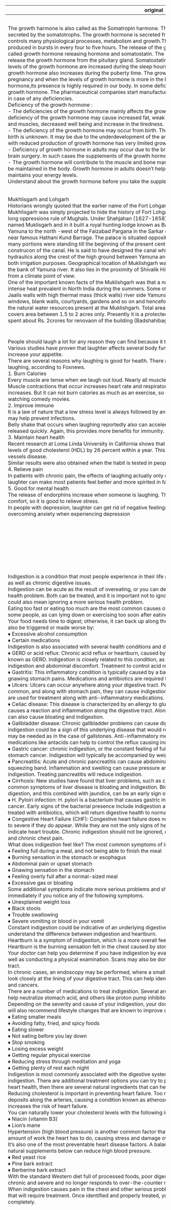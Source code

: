| original | translation |
|----------|-------------|
| The growth harmone is also called as the Somatropin harmone. The growth hormone is a type of protein hormone that is secreted by the somatotrophs. The growth hormone is secreted from the anterior pituitary gland. The growth harmone controls many physiological processes, metabolism and growth.The growth hormone production is not continuous and is produced in bursts in every four to five hours. The release of the growth hormone is controlled by the other hormones called growth hormone releasing hormone and somatostatin. The growth hormone releasing hormone stimulates the release the growth hormone from the pituitary gland. Somatostatin inhibits the production of the growth hormone. The levels of the growth hormone are increased during the sleep hours, exercise, in low glucose conditions and stress. The growth hormone also increases during the puberty time. The growth hormone is also decreased in some conditions like pregnancy and when the levels of growth hormone is more in the blood. Due to the wide range of functions of the growth hormone,its presence is highly required in our body. In some deficiency conditions you need to have supplements of growth hormone. The pharmaceutical companies start manufacturing the hgh for sale. You can take them as supplements in case of any deficiencies.<br/>Deficiency of the growth hormone :<br/>- The deficiencies of the growth hormone mainly affects the growth of the young children. In elder age people, the deficiency of the growth hormone may cause increased fat, weak heart and more risks of heart diseases, weak bones and muscles, decreased well being and increase in the tiredness.<br/>- The deficiency of the growth hormone may occur from birth. The reason for the deficiencies of growth hormone from birth is unknown. It may be due to the underdevelopment of the anterior pituitary gland or genetic. Such children born with reduced production of growth hormone has very limited growth.<br/>- Deficiency of growth hormone in adults may occur due to the brain injury, brain cancer, radiotherapy for cancer, after brain surgery. In such cases the supplements of the growth hormone should be taken in the form of injections or tablets.<br/>- The growth hormone will contribute to the muscle and bone mass. Hence the optimum levels of growth hormone should be maintained in the body. Growth hormone in adults doesn’t help in the growth of the height. The growth hormone maintains your energy levels.<br/>Understand about the growth hormone before you take the supplements. | Hazkunde hormona Somatropina hormona bezala ere deitzen da. Hazkunde hormona somatofek jariatzen duten proteina mota bat da. Hazkunde hormona-hormona uretrako guruinetik jariatzen da. Hazkunde hormonak prozesu fisiologiko, metaboliko eta hazkunde asko kontrolatzen ditu. Hazkunde hormonaren ekoizpena ez da etengabea eta lau orduro sortzen da. Hazkunde hormonaren askapena hormona askatzen duten beste hormona batzuek kontrolatzen dute. Hazkunde hormona hormonak puzteko hormona estimulatzen du. Somatosta-k hazkunde hormonaren ekoizpena inhibitzen du. Hazkunde hormonaren mailak lo-orduetan, ariketan, glukosa-baldintzetan eta estresean handitzen dira. Hazkunde-hormona ere pubertaroan handitzen da. Hazkunde hormona ere murrizten da baldintza batzuetan, hala nola haurdunaldia eta hazkuntza hormona maila gehiago denean. Hazkunde hormonaren funtzio sorta zabala dela eta, bere presentzia oso beharrezkoa da gure gorputzean. Deskarga-baldintza batzuetan hazkunde-hormonaren osagarriak izan behar dituzu. farmazia-konpainiek salmenta handia izaten hasten dute.Zenbatek oztopo izanez gero osagarri gisa har ditzakezu.<br/>Hazkunde hormonaren gabeziak:<br/>- Hazkunde hormonaren gabeziak, batez ere, gazteen hazkundea eragiten du. Adineko pertsonengan, hazkunde hormonaren gabeziak bihotzeko gaixotasun, hezur ahul eta arrisku gehiago eragin ditzake, baita nekearen ongizatea eta hazkundea ere.<br/>- Hazkunde hormonaren gabeziak jaiotzetik gerta daitezke. Hazkunde hormonaren gabeziak ez dira ezagutzen, aurreko guruin edo genetikoaren garapenaren ondorioz izan daiteke. Hazkunde hormonaren ekoizpen murriztua duten haur horiek oso hazkunde mugatua dute.<br/>- Helduen hazkuntza-hormonaren gabeziak garuneko lesioak, garuneko minbizia, arnas-aparatua, garuneko ebakuntzaren ondoren. Kasu horietan hazkunde hormonaren osagarriak injekzio edo pilulak moduan hartu behar dira.<br/>- Hazkunde hormonak muskulu eta hezur-masa hobetzen lagunduko du.Horregatik, hazkunde-hormonaren mailarik onenak gorputzean mantendu behar dira.Honako helduetan hazkunde-hormonak ez du laguntzen altueraren hazkundean. Hazkunde hormonak zure energia mailak mantentzen ditu.<br/>Osagarriak hartu aurretik hazkunde hormona ulertzea. |
| Mukhlisgarh and Lohgarh<br/>Historians wrongly quoted that the earlier name of the Fort Lohgarh was Muklishgarh, the Rang Mahal of Mughals. Mukhlisgarh was simply projected to hide the history of Fort Lohgarh which was constructed by the naves to uproot the long oppressions rule of Mughals. Under Shahjahan (1627-1658) the celebrated Ali Mardan Khan laid down Rang Mahal named Muklisgarh and in it built a royal hunting lodge known as Badshahi Mahal – pleasure palaces on the left bank of Yamuna to the north -west of the Faizabad Pargana in the Sarkar of Saha-ranpur presently in the state of Uttar Pradesh near famous Hathani Kund Barrage. The palace is situated opposite to the head works of the Delhi Mughal canal and its many portions were standing till the beginning of the present century. To the name of same nobleman is drawn the construcon of the canal. He is said to have designed the canal which was conducted with a considerable knowledge of hydraulics along the crest of the high ground between Yamuna and Hindan so as to admit of its water being thrown off on both irrigation purposes. Geographical location of Muklishgarh was in the pargana of Fahizabad, Sarkar Saharanpur, on the bank of Yamuna river. It also lies in the proximity of Shivalik Hills and the location of Muklishgarh made it very suitable from a climate point of view.<br/>One of the important known facts of the Muklishgarh was that a number of passive cooling techniques to factor in the intense heat prevalent in North India during the summers. Some of the most notable features of this strategy include Jaalis walls with high thermal mass (thick walls) river side Yamuna & its waterways, cross venlaon, relavely smaller windows, blank walls, courtyards, gardens and so on and henceforth. The Mughals used ingeniously to their advantage the natural water resources present at the Muklishgarh. Total area of Muklishgarh is 45 acres and Rang Mahal building covers area between 1.5 to 2 acres only. Presently it is a protected site of Archeological Survey of India and ASI has spent about Rs. 2crores for renovaon of the building (Badshahibag) | Mukshigarh eta Lohgarh<br/>Historialariek argi eta garbi aipatu zuten Fort Loghe izena Muklishgarh zela, Mughalseko buruzagi nagusia. Mukhlingarh gotorlekuaren historia ezkutatzea besterik ez zen proiektatu, nabeek eraiki zutena, mghles-en zapalkuntza luzeen araua berreskuratzeko. Ali Mardan Khanek 1627-1658 ezarri zuen, eta, bertan, izen bereko Muklisgarh izeneko herrixka bat eraiki zuen, Yamunako ezkerraldeko farolen gainean Yamuna, Hathan Kundrage ospetsuan kokatuta zegoena. Jauregia Delhi-ko kanalaren buru-lanen ondoan dago, eta haren zati ugari zutik zeuden gaur egungo mendearen hasiera arte. Esan ohi da kanal hori diseinatu zuela, eta hidraulikari buruzko ezagutza handia eman ziona, Yamuna eta Hindaren artean, bere ura bi ureztatzetan bota ahal izateko. Muklishraghen kokapen geografikoa Faziavad, Sarkar Saharar, Yamuna ibaiaren ertzean, kokatuta zegoen Shivalik Hills eta Mukhrah-en kokapenean ere oso egokia izan zen ikuspegi klimatiko batetik.<br/>Mokhlagharen ezaugarri garrantzitsuetako bat izan zen hozteko teknika pasiboen kopuru bat Ipar Indian bero-poritasun bizian zenbait faktore direla udako garaian. Estrategia horren ezaugarri nabarmenen artean daude Yamuna eta bere ubideak, leihoak, horma zuriak, patioak, lorategiak eta abar. Muthalgoek, beren ur-baliabide naturalez baliaturik, Mukshgarheko azalera osoa 45ekoa da eta Rang Mahal eraikinek 1,5 eta 2 arku arteko azalera dute. Gaur egun, Indiako eta ASIko Azterketa Arkeologikoaren gune babestu bat da, Rs. 2Cres-i buruz aritu da eraikina berritzeko ( Badshahbag) |
| People should laugh a lot for any reason they can find because it turns out that laughing provides health benefits.<br/>Various studies have proven that laughter affects several body functions. Besides bringing happiness, laughter can even increase your appetite.<br/>There are several reasons why laughing is good for health. There are some parts of our body that could feel the effects of laughing, according to Foxnews.<br/>1. Burn Calories<br/>Every muscle are tense when we laugh out loud. Nearly all muscles from the face, abdomen and even hands and feets.<br/>Muscle contractions that occur increases heart rate and respiratory rate, because the oxygen demand for calorie burning increases. But it can not burn calories as much as an exercise, so do not ever replace the habit of jogging one morning by watching comedy movies.<br/>2. Improve immune<br/>It is a law of nature that a low stress level is always followed by an increase in immune system. Therefore, happy laughter may help prevent infections.<br/>Belly shake that occurs when laughing reportedly also can accelerate the rate of metabolism, so that body toxins are released quickly. Again, this provides more benefits for immunity.<br/>3. Maintain heart health<br/>Recent research at Loma Linda University in California shows that habits of watching comedy movies every day can raise levels of good cholesterol (HDL) by 26 percent within a year. This increase could prevent the risks of heart and blood vessels disease.<br/>Similar results were also obtained when the habit is tested in people with diabetes.<br/>4. Relieve pain<br/>In patients with chronic pain, the effects of laughing actually only diverts attention and does not heal. But in one study, laughter can make most patients feel better and more spirited in facing their illness.<br/>5. Good for mental health<br/>The release of endorphins increase when someone is laughing. This hormone is responsible for presenting a feeling of comfort, so it is good to relieve stress.<br/>In people with depression, laughter can get rid of negative feelings. Increased levels of endorphins are also useful for overcoming anxiety when experiencing depression | Jendeak asko barre egin behar du arrazoiren batengatik, barreak osasun-prestazioak ematen dituelako.<br/>Hainbat ikerketek frogatu dute barreak gorputzeko funtzio batzuei eragiten diela.Beraz, barreak ere zure gosea are areagotu dezake.<br/>Badira arrazoi batzuk zergatik barre egiten den osasunerako ona den. Badira barrearen ondorioak, Foxnews-en arabera.<br/>1. Burn Calories<br/>Muskulu bakoitza estutu egiten da ozenki barre egiten dugunean. ia muskulu guztiak aurpegian, sabelean eta eskuak eta oinak.<br/>Muskuluen uzkurdurak bihotzeko eta arnas-tasa areagotzen du, kaloria erretzearen oxigeno-eskaria gero eta handiagoa delako. Baina ezin ditu kaloriak erre, ariketa bat bezala, beraz, ez inoiz ez ordezkatu goizeko bat igarotzeko ohitura, komediazko filmak ikusiz.<br/>2. Inpotentzia hobetzea<br/>Naturari buruzko legea da estres maila txikia beti sistema immunologikoaren igoeraren ondorioz.Horregatik, barre zoriontsuak infekzioak ekiditen lagun dezake.<br/>Belly-k astindu egiten du, gaizki gertatzen denean metabolismoaren tasa bizkortzeaz gain, gorputzaren toxinak azkar askatu daitezen. Berriz, horrek immunitateagatiko onura gehiago eskaintzen du.<br/>3. Bihotz-osasuna mantentzea<br/>Kaliforniako Loma Linda University-n egindako azken ikerketek erakusten dute umorezko filmak egunero ikusteak ehuneko 26en araberako kolesterol maila altuak (HDL) sor ditzakeela, eta horrek bihotzeko eta odol-hodien arriskuak prebenitu ditzake.<br/>Antzeko emaitzak ere lortu ziren diabetesa duten pertsonengan ohitura probatzen denean.<br/>4.Mina erliebea<br/>Min kronikoa duten gaixoetan, barreak arreta benetan eragiten du eta ez du sendatzen. Baina azterlan batean, barreak gaixo gehienak hobeto eta espirituago senti ditzake gaixotasunari aurre egiteko.<br/>5.Osasun mentalerako ona<br/>Erorketaren kaleratzea norbait barre egiten ari denean, hormona hori da erosotasunaren sentsazioa aurkezteaz arduratzen dena, beraz, ona da estresa arintzea.<br/>Depresioa duten pertsonengan, barreak sentsazio negatiboak ken ditzake. Endorfinina-maila handitzea ere erabilgarria da depresioa jasaten ari zarenean. |
| Indigestion is a condition that most people experience in their life at some point. It can be triggered by poor eating habits as well as chronic digestive issues.<br/>Indigestion can be acute as the result of overeating, or you can develop chronic indigestion as part of an underlying health problem. Both can be treated, and it is important not to ignore the symptoms of indigestion. Ignoring indigestion could also mean ignoring a more serious health problem.<br/>Eating too fast or eating too much are the most common causes of indigestion. Spicy foods can also cause indigestion in some people, as can lying down or exercising too soon after eating a meal.<br/>Your food needs time to digest; otherwise, it can back up along the digestive tract causing discomfort. Indigestion can also be triggered or made worse by:<br/>♦ Excessive alcohol consumption<br/>♦ Certain medications<br/>Indigestion is also associated with several health conditions and diseases.<br/>♦ GERD or acid reflux: Chronic acid reflux or heartburn, caused by stomach acid flowing back through the esophagus, is known as GERD. Indigestion is closely related to this condition, as GERD can be an underlying condition for chronic indigestion and abdominal discomfort. Treatment to control acid reflux will help to reduce symptoms.<br/>♦ Gastritis: This inflammatory condition is typically caused by a bacterial infection, and it causes indigestion along with gnawing stomach pains. Medications and antibiotics are required to cure the infection and reduce inflammation.<br/>♦ Ulcers: Ulcers can occur anywhere along your digestive tract. Peptic ulcers (in the lining of the stomach) are the most common, and along with stomach pain, they can cause indigestion. Bacteria are a common cause for ulcers, so antibiotics are used for treatment along with anti-inflammatory medications.<br/>♦ Celiac disease: This disease is characterized by an allergy to gluten (a protein found in wheat). Consuming gluten causes a reaction and inflammation along the digestive tract. Along with poor nutrient absorption and pain, celiac disease can also cause bloating and indigestion.<br/>♦ Gallbladder disease: Chronic gallbladder problems can cause digestive trouble, including indigestion. Chronic indigestion could be a sign of this underlying disease that would require treatment. Depending on the problem, surgery may be needed as in the case of gallstones. Anti-inflammatory medications can also help to reduce pain, and medications like antacids can help to control the reflux causing indigestion.<br/>♦ Gastric cancer: chronic indigestion, or the constant feeling of fullness, is one of the first symptoms of gastric or stomach cancer. Indigestion will typically be accompanied by weight loss, nausea, vomiting, and a poor appetite.<br/>♦ Pancreatitis: Acute and chronic pancreatitis can cause abdominal pain. The pain can be felt across the upper body like a squeezing band. Inflammation and swelling can cause pressure and boat in the abdomen, which contributes to indigestion. Treating pancreatitis will reduce indigestion.<br/>♦ Cirrhosis: New studies have found that liver problems, such as cirrhosis, can impact the digestive tract. One of the most common symptoms of liver disease is bloating and indigestion. Bloating and distention of the abdominal cavity disrupt digestion, and this combined with jaundice, can be an early sign of liver disease.<br/>♦ H. Pyloiri infection: H. pylori is a bacterium that causes gastric infections, and without treatment, it can lead to stomach cancer. Early signs of the bacterial presence include indigestion and abdominal pain. The infection can be successfully treated with antibiotics, which will return digestive health to normal.<br/>♦ Congestive Heart Failure (CHF): Congestive heart failure does not always present with symptoms, and they can be mild to severe if they do appear. While they are not the only signs of heart failure: indigestion, nausea, and abdominal pain can indicate heart trouble. Chronic indigestion should not be ignored, especially when accompanied by shortness of breath and chronic chest pain.<br/>What does indigestion feel like? The most common symptoms of indigestion include:<br/>♦ Feeling full during a meal, and not being able to finish the meal<br/>♦ Burning sensation in the stomach or esophagus<br/>♦ Abdominal pain or upset stomach<br/>♦ Gnawing sensation in the stomach<br/>♦ Feeling overly full after a normal-sized meal<br/>♦ Excessive gas or bloating<br/>Some additional symptoms indicate more serious problems and should not be ignored. You need to see your doctor immediately if you notice any of the following symptoms.<br/>♦ Unexplained weight loss<br/>♦ Black stools<br/>♦ Trouble swallowing<br/>♦ Severe vomiting or blood in your vomit<br/>Constant indigestion could be indicative of an underlying digestive issue that needs treatment. It is also important to understand the difference between indigestion and heartburn.<br/>Heartburn is a symptom of indigestion, which is a more overall feeling of discomfort in the abdomen and chest area. Heartburn is the burning sensation felt in the chest caused by stomach acid backing up through the esophagus.<br/>Your doctor can help you determine if you have indigestion by evaluating your medical history and your eating habits, as well as conducting a physical examination. Scans may also be done to detect any abnormalities along your digestive tract.<br/>In chronic cases, an endoscopy may be performed, where a small tube with a camera is placed down your esophagus to look closely at the lining of your digestive tract. This can help identify ulcers, inflammatory diseases, reflux esophagitis, and cancers.<br/>There are a number of medications to treat indigestion. Several are available over the counter, such as antacids, which help neutralize stomach acid, and others like proton pump inhibitors need to be prescribed.<br/>Depending on the severity and cause of your indigestion, your doctor may prescribe one or more of these drugs. They will also recommend lifestyle changes that are known to improve digestion and relieve uncomfortable symptoms.<br/>♦ Eating smaller meals<br/>♦ Avoiding fatty, fried, and spicy foods<br/>♦ Eating slower<br/>♦ Not eating before you lay down<br/>♦ Stop smoking<br/>♦ Losing excess weight<br/>♦ Getting regular physical exercise<br/>♦ Reducing stress through meditation and yoga<br/>♦ Getting plenty of rest each night<br/>Indigestion is most commonly associated with the digestive system. As mentioned, heart failure can also cause indigestion. There are additional treatment options you can try to protect your heart. If your indigestion is related to your heart health, then there are several natural ingredients that can help in several ways.<br/>Reducing cholesterol is important in preventing heart failure. Too much cholesterol can lead to the accumulation of fatty deposits along the arteries, causing a condition known as atherosclerosis. This reduces blood flow to the heart and increases the risk of heart failure.<br/>You can naturally lower your cholesterol levels with the following ingredients:<br/>♦ Niacin (vitamin B3)<br/>♦ Lion’s mane<br/>Hypertension (high blood pressure) is another common factor that increases your risk of heart failure. It increases the amount of work the heart has to do, causing stress and damage over time.<br/>It’s also one of the most preventable heart disease factors. A balanced diet and regular exercise combined with the natural supplements below can reduce high blood pressure.<br/>♦ Red yeast rice<br/>♦ Pine bark extract<br/>♦ Berberine bark extract<br/>With the standard Western diet full of processed foods, poor digestion is not uncommon. When constipation becomes chronic and severe and no longer responds to over-the-counter medications, you need to see your doctor.<br/>When indigestion causes pain in the chest and other serious problems, there is likely an underlying condition involved that will require treatment. Once identified and properly treated, your indigestion will be manageable if not go away completely. | Indigestioa pertsona gehienak beren bizitzako uneren batean izaten dituzten egoera bat da, elikadura ohitura txarrak eta digestio kronikoa eragin dezakeena.<br/>Indigestio akutua izan daiteke gehiegizko berotzearen ondorioz, edo indigente kronikoa garatu dezakezu azpiko osasun arazo baten parte gisa.Biak tratatu daitezke, eta ez dira garrantzitsua indigestaren sintomak kontuan hartzea. Ez-indizioak osasun arazo larriago bat alde batera uztea ere esan dezake.<br/>Oso azkar jatea edo asko dira indigestioaren arrazoi ohikoenak.Elikagai pikanteak pertsona batzuetan indigestatzea ere eragin dezake, otordu baten ondoren etzanda edo gehiegi erabiltzen denean.<br/>Zure janariak digeritzeko denbora behar du; bestela, digestio-traktuan zehar atzera egin dezake ondoeza eraginez.<br/>♦ Gehiegizko alkohol-kontsumoa<br/>♦ Zenbait botika<br/>Indigestioa hainbat baldintza eta gaixotasunekin ere lotuta dago.<br/>♦ GERD edo azido-errefluxu: azido kronikoa edo bihotz-errebundo, urdaileko azidoak eragindakoa, EGRD izenez ezagutzen da. Indigestioa oso lotuta dago baldintza honekin, GDER institutuak indigazio eta sabeleko ondoeza kronikorako baldintza bat izan daitekeelako.<br/>♦ Gastritis: Inflamatorioak infekzio bakteriano batek eragiten du normalean, eta indigenazioa eragiten du urdaileko minak birrintzearekin batera.Meditazioak eta antibiotikoak infekzioa sendatzeko eta hantura murrizteko behar dira.<br/>♦ Ultzera: Ultzerak edozein lekutan gerta daitezke digestio-traktuan.Ultzgailu peptidikoak dira ohikoena, eta urdaileko minarekin batera, indigadura eragin dezakete. Bakterioa kausa ohikoa da ultzerak, beraz, antibiotikoak erabiltzen dira antiinflamatorioekin batera.<br/>♦ Celia gaixotasuna: Gaixotasun hau alergia bat ezaugarritzen zaio glutena lortzeko (ahgan dagoen proteina) eta glutena eragiten du digestio-traktuan zehar. nutrienteen xurgapena eta mina eskasarekin batera, zeliako gaixotasunek irakitea eta indigestazioa ere eragin ditzakete.<br/>♦ Gallbladed gaixotasuna: arazo kronikoak digestio-arazoak sor ditzake, indigestio barne.Identifikazio kronikoa tratamendua behar duen azpiko gaixotasun honen seinale izan daiteke. Arazoaren arabera, kirurgia behar izan daiteke behazun-harrien kasuan.Inflamatorio antiinflamatorioek mina murrizten lagun dezakete, eta analgesikoek bezala, errefluxu kontrola dezakete digestio-aparatuan.<br/>♦ urdaileko minbizia: indigente kronikoa, edo sabeleko minbizi-maila etengabe sentsazioa da.Ingestioarekin batera pisu galera, goragalea, oka eta gosea.<br/>♦ Pancreaitis: Min akutua eta kronikoa sor dezake sabeleko mina.Mina goiko gorputz osoan sentitu daiteke estutu banda bat bezala.Inflazioak eta hanturak presioa eta itsasontzia sor ditzake sabelean, eta horrek indigazioa eragiten du. Pantzeritis tratatzeak indigestioa murriztuko du.<br/>♦ Zirolisia: Ikerketa berri batzuek aurkitu dute gibeleko arazoak, hala nola, zirrosia, digestio-traktuan eragina izan dezaketela.Gibeleko gaixotasunen sintoma ohikoenetako bat alga da eta digestio-aparatua da. Erorketa eta sabeleko barrunbearen bereizketa digestioa eten egiten da, eta icteriziarekin konbinatuta, gibeleko gaixotasunaren hasierako seinale izan daiteke.<br/>♦ H. Piloiri infekzioa: H. piroli infekzio gasikoak eragiten dituen bakterio bat da, eta tratamendurik gabe urdaileko minbizia eragin dezake.Bakearen presentzia goiztiarrak indigestioa eta sabeleko mina barne hartzen ditu. Infekzioa arrakastaz tratatu daiteke antibiotikoekin, eta digestio-osasuna normaltasunera itzuliko da.<br/>♦ Sortzetiko bihotz-gutxiegitasuna (CHF): bihotz-gutxiegitasun kongestiboa ez da beti sintomarik aurkezten, eta larriak izan daitezke, agertzen badira. Bihotz-gutxiegitasunaren seinale bakarrak ez diren arren: indigazioak, goragaleak eta sabeleko minak sor ditzake bihotzeko arazoak.Indigazio kronikoa ez da alde batera utzi behar, batez ere arnas eta bularreko min kronikoarekin batera.<br/>Zer sentitzen da indigestioa? Indigestioaren sintoma ohikoenak hauek dira:<br/>♦ Bazkari baten sentsazioa eta otordua amaitzeko gai ez izatea<br/>♦ urdaileko edo hesteetako erreduraren sentsazioa<br/>♦ Ohiko mina edo urdailua<br/>♦ urdaileko sentsazio berria<br/>♦ Guztizko sentimendua tamainako otordu arrunt baten ondoren<br/>♦ Gehiegizko gas edo botila<br/>Sintoma gehigarri batzuek arazo larriagoak adierazten dituzte eta ez dira kontuan hartu behar. Zure medikuari berehala ikusi behar duzu sintoma hauetakoren bat ikusten baduzu.<br/>♦ Ezartutako pisua galtzea<br/>♦ taburete beltzak<br/>♦ Arazoak ebakuatzea<br/>♦ Sardu goitik behera edo odola zure goitik behera<br/>Indigazioak tratamendua behar duen azpiko digestio-arazo baten adierazgarri izan daitezke, eta indigestioaren eta bihotzeko erreduraren arteko aldea ere ulertzea garrantzitsua da.<br/>Bihotz-harria indigestazioaren sintoma bat da, sabelaldeko eta bularraldeko ondoeza sentitzea da. Bihotza erretzearen sentsazioa hestegorriaren bidez azidoak eragindako bularreko sentsazioa da.<br/>Zure medikuak zehazten lagun zaitzake zure historia medikoa eta jateko ohiturak ebaluatuz, baita azterketa fisikoa eginez ere.<br/>Kasu kronikoetan, endoskopia bat egin daiteke, non kamera duen hodi txiki bat zure digestio-traktuan estuki begiratzeko.Ulerrak, hanturazko gaixotasunak, errefluxu esofitisa eta minbizia identifikatzen lagun dezake.<br/>Indigazioa tratatzeko botika ugari daude. Zenbait sendagai daude kanpoaldean, hala nola andikak, urdaileko azidoa neutralizatzen laguntzen dutenak, eta beste batzuk,protoi-aztarnak agintzen dituztenak.<br/>Gainera, zure medikuak sendagai horietako bat edo gehiago agindu ditzake, digestioa hobetzen duten eta sintoma deserosoak arintzen dituzten bizimodu-aldaketak ere gomendatuko ditu.<br/>♦ Bazkari txikiak jatea<br/>♦ gantz, frijitua eta elikagai pikanteak saihesteko<br/>♦ Dutxatu<br/>♦ Ez jan zuk behera jarri aurretik<br/>♦ Gelditu erretzea<br/>♦ gehiegizko pisua galtzea<br/>♦ Ariketa fisikoa erregularra lortzea<br/>♦ Estres murriztea meditazioaren eta yogaren bidez<br/>♦ Gau bakoitzeko atseden ugari hartzea<br/>Indigestioa digestio-sistemarekin lotzen da gehien bat. Esate baterako, bihotz-gutxiegitasunak ere indiggestiona ditzake. Tratatzeko aukera gehigarriak daude zure bihotza babesten saiatzeko. Zure indestigazioa zure bihotz-osasunarekin lotuta badago, hainbat osagai natural daude hainbat modutan lagun dezaketenak.<br/>Kolesterolak murriztea garrantzitsua da bihotz-gutxiegitasuna saihesteko.Zorletoi gehiegik arteriak pilatzea ekar dezake, eta horrek aterosklerosi gisa ezagutzen den egoera bat eragin dezake. Horrek odol-fluxua murrizten du bihotzera eta bihotz-gutxiegitasuna izateko arriskua areagotzen du.<br/>Naturalean, kolesterol-maila murriztu dezakezu osagai hauekin:<br/>♦ Niacin (B3 bitamina)<br/>♦ Lehoiaren gizona<br/>Hipertentsioa (odol-presio handia) zure bihotz-gutxiegitasunaren arriskua areagotzen duen beste faktore arrunt bat da. Bihotzekoak egin behar duen lana areagotzen du, estresa eta denborarekin kalteak eraginez.<br/>Gainera, bihotzeko gaixotasun faktore prebenituenetako bat da.Osagai orekatuak eta ohiko ariketa bat odol-presioaren presio handia murrizten du.<br/>♦ legamia gorria arroz<br/>♦ Pine barraren extract<br/>♦ Berberine barra ateratzeko<br/>Mendebaldeko dieta estandarra prozesatutako elikagaiez beteta, digestio eskasa ez da arraroa.Konektsioa kroniko bihurtzen denean eta jada ez duenean kontrako botikei erantzun, zure medikuari ikusi behar duzu.<br/>Indigazioak bularrean eta beste arazo larri batzuetan mina eragiten duenean, litekeena da tratamendua beharko duen azpiko egoera bat izatea. |
| Slavery in French Colonial Louisiana<br/>As early as 1699, when Pierre Le Moyne d'Iberville first began to develop the French colony of Louisiana, he petitioned the king to allow a slaving expedition to the west coast of Africa to procure captive laborers.<br/>As early as 1699, when Pierre Le Moyne d’Iberville first began to develop the French colony of Louisiana, he petitioned the king to allow a slaving expedition to the west coast of Africa to procure captive laborers. Although the first cargo of enslaved Africans did not arrive in Louisiana until 1719, a census of the colony in 1708 counted eighty Indian men and women held as slaves among the total population of 278. Between 1719 and 1731, when the Company of the Indies was in charge of economic development in Louisiana, the company’s ships landed more than six thousand Africans who were sold into slavery. The French instituted the Code Noir, a set of laws that was supposed to ensure the well-being of the enslaved workers while keeping them under control, but the laws were frequently ignored by owners and enslaved people.<br/>Slavery in Louisiana under French rule has to be viewed against general conditions in the colony. For much of the period, Louisiana struggled for survival, and it never developed into the profitable, self-sustaining colony its founders had intended. French colonial Louisiana was more a “society with slaves” than a full-fledged “slave society,” a distinction commonly used by scholars who study the history of slavery in the United States. There were few enslaved people in Louisiana before 1720. As in other New World colonies, efforts to enslave the indigenous population in Louisiana proved futile and contributed to the colonial authorities’ decision to import enslaved Africans.<br/>The large majority of the approximately six thousand enslaved Africans imported into Louisiana during the entire French period arrived during the 1720s, when the Company of the Indies controlled the colony’s economic development. Following the bursting of the Mississippi Bubble in 1720 the unprofitable Louisiana colony was heavily subsidized by profits from the company’s holdings in the West Indies and elsewhere. The 1729 Natchez Indian revolt ended such support by the early 1730s. Historian Gwendolyn Midlo Hall writes about this period of stagnancy as key to the development of what she describes as a cohesive “Afro-Creole” culture. Reversing the traditional focus on French culture and “control” of the enslaved population, Hall argues that the enslaved Africans exercised much more control over their own lives as well as the relative success of the colony.<br/>Origins of a Distinct African Culture in the Louisiana Territory<br/>The ethnic and cultural contours of the enslaved population during this period have been the subject of debate between two main scholars. Hall has argued that the large majority of Africans imported into Louisiana under French rule came from the Senegambia region of West Africa and were of the same ethnicity, the Bambara people. Hall also maintains that this geographical and ethno-cultural homogeneity was essential to the development of a distinct Creole culture that manifested itself in the enslaved population’s language, family structure, and religion. The creation of an “Afro-Creole culture,” according to Hall, helped to foster significant resistance to slavery. Although the enslaved population greatly increased and became more diverse under Spanish rule, its cultural foundations were established early.<br/>Thomas Ingersoll has contested Hall’s interpretation, questioning the geographical and ethno-cultural homogeneity of the enslaved population. He has also challenged the degree to which this homogeneity influenced an emerging Creole culture, and the notion that this culture formed the wellsprings of widespread resistance. In short Ingersoll argues that being outnumbered by the Africans and Afro-Creoles forced more cooperation and upward mobility among the white settlers. Despite this scholarly debate, the fact that the African slave trade virtually ceased after 1731 undoubtedly contributed to the development of a creolized enslaved population and culture. Indeed, the relatively small enslaved population, which exhibited at least a measure of ethno-cultural homogeneity, and the generally unsettled condition of the colony may have given enslaved people in Louisiana from the 1730s on a greater ability to shape the contours of the slave regime than was the case in other North American colonies, where more diverse enslaved populations were confronted by more stable colonial establishments and more unified ruling elites.<br/>Relations between colonists and enslaved people in Louisiana were regulated by the 1724 Code Noir. Owners of enslaved people were subject to penalties if they did not provide their enslaved workers with food and care for them in their old age; owners were also supposed to ensure that the people they owned were baptized and married in the Roman Catholic faith. Owners could free enslaved people only with the permission of the colony’s Superior Council. Many of the code’s fifty-five articles placed restrictions on the enslaved population: among other things, they were prohibited from carrying weapons, owning property, marrying whites, or gathering with enslaved people belonging to other owners. Because the Code Noir spelled out strict consequences for owners who mistreated people they owned or fathered children by enslaved women, it was once believed to have made slavery less brutal in French Louisiana than in other colonies. However, historical scholarship has effectively refuted the notion that enslaved people received more humane treatment in French Louisiana than elsewhere.<br/>Despite the harsh conditions enslaved men, women, and children endured, an Afro-Creole cohort emerged by mid-century. These Creole slaves experienced a cultural life in which many African traditions survived, but their frame of reference was Louisiana and its mix of African, European, and American Indian influences. Whether or not this creolized slave culture provided the foundations for organized resistance, it nonetheless found expression in religious practices and beliefs, folktales, oral and food traditions, and family life. Moreover, while certain elements of the culture of enslaved people were unique to their experience, other elements blended with those of an emerging white Creole population to create a complex culture that transcended race and is still evident today.<br/>Enslaved people devoted most of their waking hours to labor. The primary cash crops during this period were tobacco and indigo, with cotton and sugar emerging only later. Many people held in bondage worked on plantations, but the plantation system as a whole had not yet come to dominate Louisiana society; many enslaved people lived and worked on farms and smaller holdings, while others labored at a host of nonagricultural tasks.<br/>Moreover, because of the overall importance of New Orleans to the colony, slavery there was more urban-centered than in other colonies. Historian Lawrence N. Powell has asserted that “Africans were the only segment of the surging population capable of pulling New Orleans and the Lower Mississippi Valley out of the mud.” Powell notes that they dug the drainage canals, laid out the streets, and moved massive amounts of earth to raise the levees that protected the town. Many of the enslaved West Africans in New Orleans had been artisans or boatmen in their homelands. Because French tradesmen were in short supply, newly arrived West Africans were trained as coopers (barrel makers) and blacksmiths. As a result, they enjoyed a greater measure of economic autonomy than did enslaved people living in the countryside. Their owners hired them out, and the enslaved workers sometimes were allowed to keep a portion of their wages. Even outside the city, however, some enslaved laborers were similarly hired out and allowed a degree of autonomy.<br/>Despite the many difficulties the colony faced, by mid-century Louisiana was well on its way toward becoming a plantation society based on racial slavery. Slave status and conceptions of race were hardening, and a distinct slaveholding class was emerging. Although the development of New World slavery in Louisiana was not necessarily inevitable by the end of French rule, the foundations of an identifiable “slave society” had already been established. Even as the slave regime was solidifying, however, enslaved men and women managed to stake out spheres of autonomy within society.<br/>For most people living in bondage, however, the only way to control their own lives was to run away from their masters. Enslaved Indians and Africans found opportunities to slip away from their owners, temporarily or permanently, into the cypress swamps. These escapees were referred to as “maroons,” a term used throughout the Caribbean basin that was derived from the Spanish word cimarron, which could describe either wilderness country or livestock that had run away and gone wild. Runaways could remain in marronage (communal living in the back country) almost indefinitely, subsisting on fish, shellfish, game, and the occasional poached livestock from neighboring farms. Sometimes they would slip under the cover of night into plantation slaves’ quarters for a meal. Some maroons obtained money by selling crafts to settlers in the hinterlands or cutting cypress logs and bringing them to sawmills.<br/>In 1726 the attorney general of the colony warned of enslaved Indians who had escaped and banded together just outside of New Orleans. Because the runaways had taken their owners’ weapons and ammunition when they fled, the colonists feared the fugitives would soon attack. Indians who ran away from their French owners often brought enslaved Africans with them to Indian settlements. By 1728 the problem had reached the level that Governor Etienne de Périer had to declare a tax on owners when people they owned escaped, which was then offered as a bounty to anyone who could capture and return the escapees. Périer sent word to Indian settlements between New Orleans and Natchez that they would be rewarded if they returned enslaved people—whether African or Indian—who had run away, and villages that harbored refugees would be treated as enemies. The French believed that through this policy, they could divide the Indians and Africans, keeping both groups in check. If any enslaved Africans escaped from their masters, Indians would likely capture them, and the Africans would stop trying to escape when they knew that Indians would no longer assist them.<br/>In fact, marronage continued to plague the Louisiana colony throughout the French period because slave owners frequently mistreated their African and Indian laborers. As Hall found in her study of colonial court records, “Recaptured runaways consistently explained that they left because they were overworked, underfed, threatened, assaulted, and maimed by their masters. Some of them demonstrated sophisticated knowledge of their rights under the Code Noir” and knew that their owners were blatantly disregarding the law. If an enslaved person who ran away was recaptured, though, the owner often ignored the punishment specified in the Code Noir: escapees were supposed to be branded on the chest with a fleur de lis symbol, and their ears would be cropped. Owners of enslaved people had little incentive to see that the punishment was carried out because it would permanently mark the person as a flight risk and lower his or her value as human property. Court officials often dealt with repeat runaways or enslaved people who were dangerously violent by selling them to unsuspecting buyers outside of Louisiana.<br/>Hall also notes that most of the violent acts reported in court documents were perpetrated by white people against African-descended people, although the reported crimes do not represent the full scope of the violence. Only owners who punished their human property with extreme brutality were prosecuted in court; typically, injuring an enslaved person was only considered a criminal act if the party who inflicted the wound was damaging someone else’s “property.”<br/>Throughout the period of French rule in Louisiana, the colony never produced the riches the crown had hoped it would. The mortality rate among European colonists, especially during the first decades, was so high that without the additional numbers of captive Indians and Africans who were pressed into labor, the Louisiana colony might not have developed beyond a few outposts along the Gulf of Mexico. | Esklabotza Frantziako kolonian Louisiana<br/>1699. urtearen hasieran, Pierre Le Moyne d'Iberville Frantziako kolonia garatzen hasi zenean, erregeak Afrika mendebaldeko kostaldera espedizio bat egitea erabaki zuen.<br/>1699. urtearen hasieran, Pierre Le Moyne d’Ibervillek Louisianako Frantziako kolonia garatzen hasi zenean, erregeari eskatu zion Afrikako mendebaldeko kostaldera espedizio bat egiteko. Esklabotzaren lehen zamak Louisianara iritsi ez baziren ere, 1708an koloniaren erroldak 80 gizon eta emakume aurkitu zituen, 278ko populazioaren artean esklabo gisa. 1719 eta 1731 artean, Louisianaren garapen ekonomikoaz arduratzen zenean, konpainiak sei mila afrikar baino gehiago lehorreratu zituen esklabotzan. Frantziako Kode Noir ezarri zuen, esklaboen ongizatea bermatzeko lege multzo bat, haiek kontrolpean zeuden bitartean, baina legeak sarritan jabeek eta esklaboek alde egin zuten.<br/>Louisianaren azpiko esklabotza koloniako baldintza orokorren aurka ikusi behar da. Garai hartako asko, Louisianak bizirik iraun nahi zuen, eta ez zuen inoiz garatu kolonia errentagarri eta autonomo batean. Louisiana koloniala "slabok gabeko gizartea" baino gehiago zen, Estatu Batuetako esklabotzaren historia aztertzen zuten jakintsuek maiz erabiltzen zuten bereizketa. Beste munduko kolonia berri batzuetan bezala, Louisianako biztanle indigenak esklabo bihurtzeko ahaleginak ziren, eta agintari kolonialei afrikarrak inportatzeko erabakia eman zien.<br/>16 mila esklabo Afrikako gutxi gorabehera, 1720ko hamarkadaren zehar Louisianan sartu ziren, inbaditzaileen konpainiak koloniaren garapen ekonomikoa kontrolatu zuenean. 1720an, Mississippiko Burbuila lehertu zenean, Louisianako kolonia errentagarriak gogor zigortu zituen, konpainiak West Indiesen eta beste leku batzuetan dituen irabaziengatik. 1729an Indiako Nachezeko matxinada horrek 1730eko hamarkadaren hasieran eten zuen. Gwenoly Midlo Hall historialariak “Afro-Crele” kultura kohesionatu gisa zer deskribatzen duen paper garrantzitsuari buruz idatzi du. Frantziar kulturan eta esklaboen "kontrola" alde batera utzita, Hallek argudiatzen du afrikarrak askoz gehiago beren bizitza eta koloniaren arrakasta erlatiboaz arduratzen direla.<br/>Mendebaldeko Afrikako kulturaren jatorria Louisiana lurraldean<br/>Garai honetan esklaboen populazioaren inguratzaile etniko eta kulturalek bi aditu nagusiren arteko eztabaida izan dute. Hallek argudiatu du afrikar gehienak Louisianan sartu zirela Mendebaldeko Afrikako eskualdean, eta etnia berekoak ziren, Bambara herrian. Era berean, agerian uzten du homosexualitate geografiko eta etnokultural hori funtsezkoa izan zela laboreak esklaboen hizkuntzan, familia-egituran eta erlijioan agertu ziren kultura bereizia garatzeko. Afr-Crele kultura” bat sortzeak, Hallen arabera, esklabotzaren aurkako erresistentzia handia sustatzen lagundu zuen. Dena den, biztanleria asko handitu zen, eta Espainiako araudipean askoz gehiago bihurtu zen, bere kultura-oinarria goiz ezarri zen.<br/>Thomas Ingersol-ek Hall-en interpretazioari ekin dio, esklaboen populazioaren etno-kulturalak zalantzan jarriz. Era berean, homogeneo horrek sortzen ari den kultura bati eta kultura horrek erresistentzia zabaleko ongizatean eragiten zion nozioari ere aurre egin dio. Laburbilduz, Ingerstolek baieztatzen du afrikarren eta Afro-Crecolesen artean gero eta lankidetza handiagoa eta mugikortasuna bultzatu zuela kolono zurien artean. Hala ere, Afrikako esklaboen merkataritza ia desagertu egin zen 1731tik, zalantzarik gabe, esklaboen populazio eta kultura kolegiatu baten garapenean. Izan ere, esklaboen populazio nahiko txikiak, gutxienez etno-kulturaren homogeneotasuna erakusten zutenak, eta, oro har, koloniak esklabotu ziren 1730eko hamarkadan, esklaboen erregimenak beste kolonia amerikarretan baino ahalmen handiagoa zuelako.<br/>kolonisten eta esklaboen arteko harremanak Louisianan 1724 Kodearen noir-ek arautzen zituen. Esklabodunen jabeek zigorrei egin behar izan zieten, baldin eta ez bazuten ematen beren esklaboen langileei janariaz eta haien adinako zainketaz; halaber, jabeek ziurtatu behar izan zuten jabetzan bataiatuak zeudela eta fede katoliko Erromatarrean ezkondu zirela. Jabeek bakarrik aske utzi zitzaketen esklaboei koloniako Goi Kontseiluko baimenarekin. Kodearen berrogeita bost artikulu inguru esklaboen artean murrizketak ezarri ziren: besteak beste, armak, jabetzakoak, zuriak edo esklaboen jabe diren pertsonak eramatea debekatu zuten. Kode Nazionalak emakume esklaboen arbasoak edo seme-alabak gaitzesten zituztenen ondorio zorrotzak atera zituelako, behin uste zen Louisiana frantses faltsua zela beste kolonia batzuetan baino. Hala ere, beka historikoak modu eraginkorrean ukatu du esklaboek beste inon baino giza tratamendu gehiago jaso zuten ideia.<br/>Baldintza gogorrak izan arren, gizon, emakume eta seme-alabak izan ziren, eta Erdi Aroko Afro-Creoleeko kohorte bat sortu zen. Kreole esklabo hauek bizitza kultural bat bizi zuten, zeinetan Afrikako tradizio askok bizirik iraun zuten, baina erreferentzia-eremua Louisianaren erreferentzia-eremua zen, eta horrek eragina izan zuen Afrika, Europa eta Amerikako indiarren artean. Esklabo kultura horrek erresistentzia antolatuaren oinarriak eman zituen ala ez, baina praktika erlijiosoetan eta sinesmenetan, folkloreetan, ahozko ohituretan eta familia-bizitzan agertu zen. Gainera, esklaboen kulturako zenbait elementu beren esperientziarekin lotzen ziren bitartean, beste elementu batzuk sortu ziren Creole populazio txuriarekin batera, arrazaz haratago doan eta gaur egun oraindik agerikoa den kultura konplexu bat sortzeko.<br/>Denbora horretan zehar, esklaboek lan egiteko ordu gehienak bete zituzten, eta ontziteriak tabakoa eta indigioa ziren, kotoiarekin eta azukrearekin geroago. Entitateko kide askok plantazioetan lan egin zuten, baina oraindik ere Louisianako gizartea menperatzen ez zuten; jende asko bizi zen eta baserri eta etxebizitza txikiagoetan lan egin zuen, eta beste batzuk zeregin ez-naturaletan aritu ziren.<br/>Gainera, New Orleansek koloniari ematen dion garrantzi orokorraren ondorioz, esklabotza beste kolonia batzuetan baino hiri-ehun handiagoa zegoen. Lawrence N. Powellek baieztatu du "Afrikak izan zirela jatorri-multzo bakarra New Orleansekin eta Mississippi Lower Valley lokatzetik ateratzeko gai zen". Powellek ohartarazi du drainatzeko kanalak hondatzen dituztela, kaleetatik ateratzen zirela, eta lurrak kopuru handiak eraman zituzten herria babesten zuten hostoak hazteko. Frantziar lanbideak hornidura motzean zeudelako, Mendebaldeko Afrikara iritsi berri ziren bazkide (abelarrak) eta errementariak ziren. Ondorioz, ingurukoek baino autonomia ekonomiko handiagoa izan zuten. Euren jabeak kontratatu zituzten, eta esklaboen langileek batzuetan beren soldataren zati bat mantendu ahal izan zuten. Hala ere, zenbait langile aldi berean kontratatu zituzten eta autonomia-maila baimendu zuten.<br/>Zailtasun asko izan arren, mende erdiko Louisiana oso ondo zegoen laboreen esklabotzan oinarritutako landaketa-gizartea bihurtzeko bidean. Louisianaren mundu berriaren garapena ez zen saihestezina, nahiz eta jada “gizarte esklabo” identifikagarri baten oinarriak ezarri ziren. Esklaboen erregimena solidifikatuta zegoen arren, esklaboek eta emakumeek gizarte barruan autonomia-esparruak ezartzea lortu zuten.<br/>Hala ere, esklabotzan bizi ziren jende gehienentzat, beren bizitza kontrolatzeko modu bakarra beren maisuengandik urruntzea zen. Indiandek eta afrikark euren jabeengandik urruntzeko aukera aurkitu zuten, aldi baterako edo behin betiko, zipresetan. Ihes hauek “marroiak” deitzen ziren, Karibeko arroan zehar erabiltzen zen terminoa, espainiar zimeldarretik eratorriak zirena, herrialde basatia edo abereak, ihes egin eta ihes egin zutena deskribatzeko. Ia-ia iraupen mugagabean egon liteke, arrainetan, itsaskietan, jokoetan eta inguruko baserrietako ganadutegietan ontziratuak. Batzuetan gauean zehar joaten ziren esklaboen kuarteletara janari bila. Zenbait maratoik artisauak saltzen zituzten barnealdeko kolonoei edo kisperak mozten zituzten eta ur-jauzietara ekartzen zituzten.<br/>1726an koloniako jeneralak ohartarazi zuen New Orleansetik kanpora ihes egin eta elkarrekin lotu zituzten indiarrei buruz. Ihes egin zutenean, kolonoek laster erasoa izango zuten. 1728an, Etienne de Pierre gobernadoreak ihes egin zutenean jabeei zerga bat ezarri behar zien, baina ordura arte ihes egin nahi izan zien, harrapatu eta itzultzeko dirua eskaini zioten. Prezierak Indiako asentamenduei hitz bat bidali zien New Orleans eta Nachez-en artean, sarituak izango zirela esklaboen artean, afrikarrak edo indiarrak alde batera utzita zeudenak, eta errefuxiatuak etsaitzat hartuko zituzten herriak. Frantsesek uste zuen politika honen bidez, indiar eta afrikarrak banatu ahal izango zituztela, biek check-in-a eginda. Nahiz eta afrikarrak beren maisuengandik ihes egin, indiarrek ziurrenik harrapatuko zituzten, eta afrikarrak alde batera uzten saiatuko ziren, indiarrek ez zituztela gehiago lagunduko.<br/>Izan ere, marlangeak Louisianaren kolonia defendatzen jarraitu zuen Frantziako denboraldian zehar, esklaboen jabeek maiz Afrika eta Indiako langileak kaltetu zituztelako. Gorte kolonialen erregistroen azterketan aurkitu zuten bezala, “Reputed runaways”-ek behin eta berriz azaldu zuen bere maisuek indarrez, oker, mehatxatu, eraso eta harrituta geratu zirela. Horietako batzuek beren eskubideen inguruko ezagutza sofistikatua erakutsi zuten Kode Noir”-en pean, eta jakin zuten jabeek legeak aho batez baztertzen zituztela. Ikaragarri bat harrapatua izan bazen ere, jabeak askotan ez zion jaramonik egin Kode Inorreko zigorra: ihesak bular gainean jarri behar ziren, eta belarriak moztuak izango ziren. Esklabodun pertsonen jabeek pizgarri gutxi izan zuten zigorra betetzea, pertsonak hegaldi-arrisku gisa markatuko lukeelako eta bere balioa giza jabetza gisa murriztuko lukeelako. Epaitegietako funtzionarioak sarritan behin eta berriz joaten ziren edo esklabutza bortxaz hiltzen ziren, Louisianatik kanpoko erosleei salduz.<br/>Era berean, ohartarazten da auzitegiko agirietan salatutako ekintza gehienak beldurtuta zeudela jende afrikarraren aurka, baina salatutako delituek ez dute indarkeria-esparru osoa ordezkatzen. Ustez hil den pertsona kriminala soilik kontsideratzen da zaurituak beste norbaiten jabetza hondatzen bazuen.<br/>Frantziako agintean, Louisianan, koloniak ez zuen inoiz lortu koroak espero zuenik. Europako kolonoen arteko heriotza-tasa handia izan zen, batez ere lehen hamarkadetan, eta beraz, ez zuten lan egiten zuten presoen eta afrikarren kopuru gehigarririk lortu, Louisianak Mexikoko golko golkoan egindako irteera batzuk baino ez zituen garatu. |
| The Hieromartyr Athenogenes and his Ten Disciples suffered for Christ during the time of persecution against Christians in the city of Sebasteia. The governor Philomarkhos made a large festival in honour of the pagan gods and summoned the Sebasteia citizenry to offer sacrifice to the idols. But the inhabitants of Sebasteia, Christian in the majority, refused to participate in the impious celebration with its offering of sacrifice to idols. Soldiers were ordered to kill people, and many Christians then accepted a martyr’s crown.<br/>It came to the governor’s attention that Christianity was being widely spread about by the graced preaching of Bishop Athenogenes. Orders were issued to seek out the elder and arrest him. Saint Athenogenes and ten of his disciples lived not far from the city in a small monastery. But not finding the bishop there, the soldiers arrested his disciples. The governor gave orders to slap them into chains and throw them in prison.<br/>Saint Athenogenes came then to Sebasteia and began reproaching the judge that those thrown into prison were guiltless. He was arrested. In prison, Saint Athenogenes encouraged his spiritual children for their impending deed. Led forth to trial, all the holy martyrs confessed themselves Christians and refused to offer sacrifice to idols. After undergoing fierce tortures, the disciples of the holy bishop were beheaded. And after the execution of the disciples, the executioners were ordered to put the elder to the test of torture. Strengthened by the Lord, Saint Athenogenes underwent the tortures with dignity. His only request was that he be executed in the monastery.<br/>Taken to his own monastery, the saint in prayer gave thanks to God, and he rejoiced in the sufferings that he had undergone for Him. Saint Athenogenes besought of the Lord the forgiveness of sins of all those people, who should remember both him and his disciples.<br/>The Lord granted the saint to hear His Voice before death, announcing the promise given to the penitent thief: “Today with Me thou shalt be in paradise.” The Hieromartyr himself bent his neck beneath the sword. | Antigenoak eta bere Hamar dizipuluak Kristogatik zigortu zituzten Donostiako kristauen aurkako jazarpenaren garaian. Philokhosk gobernadoreak jainko paganoen omenez egindako jai handi bat egin zuen eta Donostiako herriari sasijainkoei oparitzeko deitu zion. Baina Donostiako biztanleek, gehiengoan, uko egin zioten ongietorria emateari, soldaduei hiltzeko agindua eman zien, eta kristau askok martiriaren koroa onartu zuten.<br/>Gobernariaren arretari esker, kristautasuna hedatua izan zen Athenogenes gotzainaren predikatzeari buruz, eta aginduak zabaldu egin ziren adinekoak bilatu eta atxilotu ahal izateko. Senar-emazteek ez zuten hiritik oso urrun bizi, baina ez zuten gotzainrik aurkitu, soldaduak bertan sartu eta atxilotu zituzten. gobernariek agindu zieten kateetan sartzeko eta kartzelan botatzeko.<br/>Ondoren, San Antongoes Donostiara etorri zen eta kartzelara bota zituzten epaileak atxilotuak izan zituen. Espetxean, San Antoniok, bere haur espiritualak bultzatu zituen bere atxiloketagatik. Martiri santu guztiek kristautzat hartu zuten eta sasijainkoen eskaintza uko egin zioten, torturak jasan ondoren. Eta dizipuluak exekutatu ondoren, exekuziolariak behartuta zeuden zaharrak torturak probatzeko. Jaunak indartu zituen, San Antonesek, bere eskaera bakarra egiten zuten monasterioan.<br/>Bere monasterioari esker, santuak Jainkoari esker eman zion otoitz eta beregatik jasan zituen oinazeetan poz handia hartu zuen. San Joanek Jaunaren barkamena eskatu zuten herri guztien bekatuen barkamena, gogoratu behar zuena bera eta bere dizipuluak.<br/>Jaunak bere ahotsa entzuteari eman zion, heriotza baino lehen, esanez: «Gaur nirekin paradisu batean egonen zara». |
| Book of Revelation<br/>The Book of Revelation - also referred to as 'the Apocalyps of St. John' is a book in the Bible written by John the Evangelist (see Individuality of Christian Rosenkreutz and Mystery of John).<br/>It describes the future evolution of humanity and the Earth (see also PDF file The great journey of humanity) in symbolic language and imagery or pictures from clairvoyant vision. Rudolf Steiner states that John, the writer of Gospel of John, was the first and only human being to be initiated by the Christ (re raising of Lazarus-John), and had the highest degree of clairvoyance called 'intuition' or vision into the higher spirit world (see Stages of clairvoyance).<br/>In different lecture cycles between 1904 and 1924 and some 60 lectures in total, Rudolf Steiner provided in depth explanations about the images and meaning of the Book of Revelation from his own clairvoyant vision, mapping it to the 'modern' spiritual scientific evolutionary framework as used in theosophy and anthroposophy (see Schema FMC00.258 below).<br/>- the Book of Revelation is an inexhaustible source of ever deeper study, that leads one into 'believing' (or shraddha). Once one has one meaning, one should not cling to it but leave that behind, and so on (1904-10-24-GA090A).<br/>- see also the Gospel of John as an initiation document, and the quote from Steiner's 1903-12-24-GA088 letter below: "[these images are] living sentences that germinate during meditation, and sprouts of knowledge grow from them".<br/>- the way to study Revelation is 1) take in every word in a kind of naieve but true belief, 2) look for allegoric meaning by contemplation and meditation 3) take everything literal (1904-11-14-GA090A)<br/>- the Book of Revelation or the Apocalypse is the 'revelation of the divine will of the Father', and as the value of a book comes only from when it is understood, in this case this means that when one 'lives in Christo' (leads life in devotion to Christ, and studies the Gospels and the Book of Revelation) this will give Man the powers that are to be developed<br/>- the Father impulse and spiritualization<br/>- meteoric impulses, as described by Rudolf Steiner, see Mysteries of the Spirit, the Son and the Father#.5B2.5D - About the Father impulse<br/>- cosmic fire and ascension by Beinsa Douno, see: Sixth epoch#Beinsa Douno.27s last prophecy .281944.29 on ascension<br/>- key concepts appearing in the imagery are ao:<br/>- seven of each: letters to the churches, seals, trumpets, bowls or vials of wrath<br/>- Babylon and Old/New Jerusalem<br/>- Eagle, Lion, Bull and Man<br/>- 4 horses (white, red, black, pale) and horsemen<br/>- the Mystical Lamb<br/>- numerical keys:<br/>- 12, 12.000, 144.000<br/>- 666 (the number of the 'beast', see Sorat) - see Schema FMC00.425 and FMC00.425A on Evil and Sixteen paths of perdition<br/>- two witnesses (referenced in a GA090AB lecture as the Sun and the Moon as witnesses of the path of humanity's development)<br/>- three beasts, mapping to the Luciferic, Ahrimanic, and Soratic counterforces (see Schema FMC00.426 and Sorat)<br/>- images from the apocalyptic seal: eg the fifth: woman with sun (see Reunion of Sun)<br/>- the different Letters are directed to communities (geographies, races) that develop one of Man's bodily principles, eg Ephesus physical body, Perganomians astral body. (see 1907-05-15-GA104A on Human races)<br/>- seven seals: refers to the seven 'unspeakable' secrets for the seven epochs and root races of humanity, see Note  in the Discussion area<br/>- for the seven apocalyptic seals, see the topic page Apocalyptic seals<br/>- for reference, on the evolution of humanity and the Earth<br/>- The PDF file The great journey of humanity provides an introductory overview with a selection of Schemas from the site, and zooms into the pivotal phases of the four epochs between the third and sixth epoch on Earth, and the crucial period of the next 3000 years which is pivotal in the transition of humanity between the current fifth and sixth epochs.<br/>Schema FMC00.258 links the spiritual scientific phases of evolution to the structure and chapters of the Book of Revelation<br/>Schema FMC00.426 provides an overview of the three beasts that appears in the Book of Revelation, corresponding to the three faces of Evil.<br/>Schema FMC00.461 is taken from James Morgan Pryce's 'The apocalypse unsealed' (1910), and shows - on the left - the gnostic chart concealed in the Book of Revelation, with - on the right - the numbers of the names. On the left is depicted the pathway to the arousal of the kundalini force or dormant serpent power, see more on the topic page Kundalini. The three pathways correspond to ida and pingala and the middle sushumna.<br/>Whereas mostly all interpreters and commentaries of the Book of Revelation describe the contents as visions for the future evolution of mankind, Pryce discovered that the writer also embedded or hid a 'coded' manual for initiation and spiritual development, leading to enlightenment. The correspondences and deep esoteric knowledge appear to make an 'hinein-interpretierung' (fitting something to one's own interpretation) very unlikely to nearly impossible. Pryce's book thereby provides a unique complementary 'reading' of the contents, with well documented explanations and an extensive commentary. Note Rudolf Steiner pointed to the fact that the Book of Revelation is an inexhaustible source of ever deeper study which has not just one but several or many meanings (oa 1904-10-24-GA090A).<br/>Schema FMC00.491 is an one example of the thousands of illustrations that were made over the centuries to depict the structure and imagery described in the Book of Revelation. The example below is by Clarence Larkin (1850–1924).<br/>Other examples on this site are eg FMC00.390 and FMC00.374B (from the Beatus, copies of 9th to 14th century), or the Apocalyptic seals.<br/>It should be noted that the Book of Revelation has symbolic meaning that can be read on many different levels, and can therefore not be forced into a single unique structure or intellectual mould. This is not dissimilar of the variant Schemas FMC00.196x on Overview of solar system evolution. People use the two graphical dimensions to try and provide some support structure in the form of a kind of logical map that depicts, albeit oversimplified, some of the manifold dimensions of the reality they reference (re 'the map vs the territory' in NLP).<br/>Such maps can be useful as a means of support and introductory overview to not get lost. However there are pros and cons, as Rudolf Steiner points out, see ao the references under FMC enrichment#Introduction: on the importance of illustrations.<br/>Schema FMC00.491 is a colour version of the illustration by Clarence Larkin (1850–1924), produced by Ray N. Tharp (1936-2021).<br/>Lecture coverage and references<br/>The main coverage by Rudolf Steiner consists of the 60 lectures in the five cycles below:<br/>- 1904-GA090A: 8 lectures<br/>- 1905-GA090B: 6 lectures<br/>- 1907/1909-GA104A: 16 lectures (4 in Munich 1907 and 12 in Christiana 1909)<br/>- 1907-07-27-GA096 - during the timeframe of a main lecture cycle on this topic, the Book of Revelation sometimes also received important coverage in lectures published in other cycles, this is one such example<br/>- 1908-GA104: 12 lectures<br/>- 1924-GA346: 18 lectures<br/>.. from which appears consistency of an allmost annual cycle in the period 1904-1909; besides this he also gave an annual cycle on the Gospel of John in 1906, 1907, 1908, 1909, 1910 (for a total of about 50 lectures).<br/>Book of Revelation<br/>The 'Beatus' or Beatus of Liébana's 'Commentary on the Apocalypse'<br/>or 'Commentaria in Apocalypsin' by Beatus of Liébana (730-785), illustrated manuscript of the 8th century of which some 27 copies still exist.<br/>See eg Schema FMC00.374B and Schema FMC00.390<br/>Rudolf Steiner's coverage of the Book of Revelation<br/>1902-03-22-GA087 and 1902-03-xx-GA087<br/>see also here for an EN copy<br/>see also here for an EN copy<br/>see also here for an EN copy<br/>Man had to go through four group-souls until he attained individual consciousness and thereby perfected four kinds of bodily members: four heads corresponding to the four parts of the body: the horns, densifications of the etheric system of force. After the I-man receives the Christ-principle no more animal heads are formed. Man has become man-like and appears in white raiment. The seven heads and ten horns which are brought over from Atlantean times are overthrown. One who rejects Christ would bring the old form to view: the beast with the seven heads as at the time of the seals, so now in the time when the vials of wrath are poured out and the Earth divides into two parts.<br/>The form-conditions also pass through seven stages and give race- or culture-conditions. We live in the fifth; the sixth is indicated in the Apocalypse through the seven seals, the seventh through the seven trumpets. Then the physical passes over into the astral.<br/>1908-06-29-GA104 and 1908-06-30 -GA104<br/>describe Future Jupiter as 'the New Jerusalem'<br/>The hardening of matter is shown to the Apocalyptist in the Great Babylon<br/>discusses Satan as an Ahrimanic influence and power, yet also talks about 666<br/>See also: Discussion page D00.004 - Book of Revelation (under development)<br/> - Challenges in timeline mapping<br/>Schema FMC00.258 provides a first overview. However this requires further study because confusion can easily arise:<br/>- as in the GA90A/B cycles a different mapping of Revelation imagery to anthroposophical evolutionary stages is given<br/>- events such as the reunion of Sun will happen during the Earth stage, but in the context of Revelation and the explanations of evil and 666 (that takes us all the way to Future Venus), Rudolf Steiner at times also talks about the reunion of Sun and Earth during Future Jupiter stage<br/>See also Cosmic fractal for the multiple meanings to be read into numbers (at different levels of evolution)<br/> -Seven seals<br/>2.1 - On the seven secrets references in these seven seals<br/>Blavatsky, in the Secret Doctrine<br/>as referenced by Steiner in his letter to Wagner (see below)<br/>Of the seven truths or revelations only four have been handed out, since we are only in the fourth round<br/>To our knowledge lecture 1903-09-01-GA088 is unique in its coverage, on this topic and GA088 groups it with the other reference below.<br/>covers 'Secrets and secrecy' in a dedicated lecture, that also appears in the more recent GA090C which is based on typoscript642 Ib whereas the GA088 version published before was typoscript642 Ia.<br/>Reference is made to Luzifer September 1903 issue (now in GA034).<br/>Every race is given one of the seven great secrets. For of these have already been delivered. The fourth was delivered to the fourth root race. The fifth secret is the one into which we are growing; the sixth and seventh will be delivered in the sixth and seventh root races.<br/>Not all people of a root race are initiated into such secrets. The fundamental secret was until now always the posession of adepts. Thy were the leaders of the race [epoch] in question through the possession of the secret. Until now that has been the case in the fifth epoch. Only at the end of the fifth epoch will a large number of people become aware of this and understand it.<br/>In the earlier epochs it was the case the only a few received these secrets. During our epoch the ability to understand, the intellect, has been developed. But the deepest depths are closed off to the understanding; nevertheless, some of the external aspects of these secrets can be guessed using the intellect.<br/>At the start of this lecture reference is again made to these seven secrets, specifically to the one of birth and death.<br/>At the start of this lecture reference is again made to these seven 'unspeakable' secrets, the fact humanity will now be handed the fourth, and that the spiritual scientific movement is nothing but the preparation for this. Only a very small part of this may be communicated in lectures, referring to Saint Paul who said that 'to speak of certain things with words is sinful'.<br/>The lecture (and the previous one on the same subject) continues on the process of reincarnation, and hence contains clues to be discovered between the lines.<br/>(SWCC) a speech was given to the first annual meeting of the German section of the Theosophical Society, this was reported by Rudolf Steiner in Luzifer of November 1903.<br/>A secret is handed out to each human race: we are in the fifth and have arrived at the fifth secret, which cannot yet be spoken. But we are currently involved in gradually living into that secret.<br/>The apostle Paul, who was an initiate, already pointed to it; it will be announced in the course of development in this epoch. ...<br/>[continues on the danger of guessing, examples in Theosophical society]<br/>Humanity must be prepared for the great truth .. a kernel of humanity is to be formed that understands this truth when it one days comes unveiled. It is to be a kernel dat truly grasps the significance of this secret and uses it not to curse but to bless humanity.<br/>Earlier races were formed from existing suitable individuals or families, they were then led by Manu to a suitable landscape that was empty of people. With traffic and commerce extending all over the globe today, this way of proceeding is no longer viable or necessary. In its place today the education takes place through the cosmopolitan, international movement which forms this kernel [editor: the text says: 'Theosophical Society' instead of 'movement', but this has been replaced taking into account the nuances made by Rudolf Steiner more than 20 years later regarding the anthroposophical movement versus society]<br/>is the reference for a letter by Rudolf Steiner in answer to a follow up letter Günther Wagner after the lecture (letter dated 1903-11-14), who kindly asked, with reference to The Secret Doctrine, if Rudolf Steiner wanted to give the four riddles that the four previous races have apparently solved, alongside any references in Blavatsky's writings.<br/>Here only a short extract follows:<br/>I would like to respond to your question as well as I can. At the present the situation is as follows: the four partial truths form sentences for meditation for those aspiring to the mysteries. Nothing further can be given than these (symbolic) sentences. For those meditating on the esoteric path, there is much higher content that will come from these meditative sentences.<br/>[four sentences or short paragraphs follow]<br/>... If the meditations are fruitful, the fifth secret will follow from the first four. ...<br/>[and at the end of the letter he does give a hint, referencing a letter by Master KH published in the German edition of 'Occult World' p 126-127. Note: see A.P. Sinnett: 'Occult World' (1881)]<br/>.. "When science will have learned the lesson of how impressions of leaves originally arose on stones .. "<br/>In this sentence lies almost the entire fifth secret hidden in occult way.<br/>The four sentences above are what one calls living sentences, that is: they germinate during meditation, and sprouts of knowledge grow from them.<br/>2.2 - On the seven seals<br/> - The letters to the churches<br/>- The seven communities are the seven representative brother lodges for the seven cultural ages, they are the seven lights or leaders of the subraces or cultural ages. When a group of men is selflessly united (the image of selfless organs that make up Man is given), a higher entity or being can incorporate, so they can be the light to lead through this age. (1904-11-14-GA090A)<br/>- The seven communities have their mission, but stick stubbornly to their tasks, and have to surrender and hand them over to humanity, they pave the road by getting the old teachings out of the way (1905-01-16-GA090B)<br/> - The four horses<br/>4 horses (white, red, black, pale) and horsemen<br/> - Earthquake references in the Book of Revelation<br/>James Morgan Pryce (1859-1942) interprets the symbolic imagery in his book 'The apocalypse unsealed' (1910)<br/>see also Kundalini<br/>.. the manifestation of the kundalini .. this sixth centre is especially violent, and so John describes the opening of the sixth seal (which is identical with the sixth Society) as being accompanied by a 'great earthquake'.<br/>Ch 6: 12-17<br/>I saw when he opened the sixth seal ; and, Behold! there came to be a great earthquake; the sun became dark as a sack [woven of camel's] hair; the moon became as blood, and the stars of the sky fell to the earth, as a fig-tree drops her first-crop figs when shaken by a violent wind. The sky was removed like a scroll being rolled up ; and every mountain and island—they were moved from their places! The rulers of the earth, the very great, the commanders, the rich, and the mighty, and every slave and freeman, hid themselves in the caves and among the crags of the mountains; and they kept saying to the mountains and the crags :<br/>"Fall on us and hide us from the face of the [God] seated on the throne and from the passion of the Lamb! For the great day of his passion has come, and who can stand firm ?"<br/>This sixth seal is the muladhara chakra, which lies at the base of the spinal cord and is the starting-point of the central current, the sushumna, the regenerative force, here called the orge ( fecundating energy) of the "Lamb," the Nous. Upon the outpouring of this fiery electric force into the brain, the mind becomes blank and the novice is conscious<br/>only of blind terror; this is allegorized as the darkening of the sun (the mind) , the falling of the stars (the thoughts) , the vanishing of the sky (the concept of space) , and the panic of the earth-dwellers (the lower forces and faculties).<br/>- Apocalyptic seals<br/>- D00.004 - Book of Revelation<br/>- Mystery of John<br/>- Gospel of John as an initiation document<br/>References and further reading<br/>- James Morgan Pryce (1859-1942): 'The apocalypse unsealed' (1910)<br/>- subtitle: being an esoteric interpretation of the initiation of Ioannes, commonly called The relevant of (St.) John, with a new translation<br/>- this book is unique in its kind, it describes a totally different reading or interpretation of the Book of Revelation , whereby the symbolic language and meaning of the numbers describes the esoteric knowledge of the human being and initiation.<br/>- to assess this work, research also the person of Pryce (eg starting from the info on Sources of spiritual science#1870 onwards) and his other works eg on the Gospel of Saint John.<br/>- Emil Bock: 'The Apocalyps of Saint John' (original in DE: 'Apokalypse. Betrachtungen über die Offenbarung des Johannes' (1951); in EN a.o. 1957, 1986, 2012)<br/>- Fred Poeppig: 'Die Apocalypse des Johannes als Schulungsbuch' (1970, 1985)<br/>- Arthur Schult: 'Weltenwerden und Johannes-Apokalypse' (1976)<br/>- Alfred Heidenreich: 'The Book of Revelation' (1977)<br/>- Erich Zimmer (1924-1976): 'Im Geiste an des Herren Tag' (1986)<br/>- Charles Kovacs: 'The Apocalyps in Rudolf Steiner's lecture series' (2013 in EN, in 2011 in DE as: 'Betrachtungen zur Apokalypse, Ein Kommentar zum Nurnburger Zyklus von Rudolf Steiner')<br/>- Ludwig Neidhart: 'Die Offenbarung des Johannes' (first version 1994, last version 2019) (freely downloadable in PDF)<br/>- Hergen Noordendorp: 'Die Offenbarung des Johannes - eine okkulte Zahlenlehre (2004)<br/>- Edward Reaugh Smith:<br/>- Terms & Phrases Vol 1. (The Burning Bush), (1997, 2001) p. 393-400 in 2001 edition on 'Trumpets'<br/>- Terms & Phrases Vol 2. (David's Question What is Man?), (2001) p. 54-67, essay on 'Revelation'<br/>- 'Revelation: a cosmic perspective' (2015)<br/>- Kees Zoeteman: Project-Apocalypse.com<br/>- various authors (a.o. Wolf-Ulrich Klünker, Peter Selg, Christiane Haid, Virginia Sease, Jaap Sijmons): 'Apocalypse im Ich' (2017)<br/>- Judith von Halle: 'Die Apokalypse des Johannes, Bindeglied zwischen judische Mystik und christlich-anthroposophischer Geisteswissenschaft' (2018)<br/>The Book of Revelation in art<br/>- Frederik van der Meer: 'Apocalypse: Visions from the Book of Revelation in western art' (1978)<br/>- Nancy Grubb: 'Revelations: Art of the Apocalypse' (1997)<br/>- Natasha and Anthony O'Hear: 'Picturing the Apocalypse: The Book of Revelation in the Arts over Two Millennia' (2015)<br/>- The Apocalypse in the Middle Ages (1993) (editors: Richard K. Emmerson and Bernard McGinn)<br/>- Nigel J. Morgan: 'Illuminating the End of Time: The Getty Apocalypse Manuscript (2012)<br/>- Edgar Cayce:<br/>- A Commentary on the Book of Revelation Based on a Study of 24 Psychic Discourses by Edgar Cayce (1969)<br/>- The Book of the Revelation: A Commentary Based on a Study of Twenty-Three Psychic Discourses by Edgar Cayce (1995)<br/>- John Van Auken: Edgar Cayce on the Revelation (2000) | Apokalipsiaren liburua<br/>Errebelazio liburua, «San Joanen apokalipsia» izenarekin ere aipatzen dena, Joan Ebanjelariak idatzitako biblia-liburua da.<br/>Gizakiaren eta lurraren etorkizuneko bilakaera deskribatzen du (ikus PDF fitxategia gizateriaren ibilbide handia) hizkuntza sinbolikoan eta irudigintzan edo ikusmen aditibotik abiatuta. Rudolf Steiner-ek dioenez, John-en anaia zen Ebanjelioaren idazlea, Kristorengan hasi zen lehenengo gizaki bakarra (Lazaro-John izenekoa), eta mundu espiritualean 'intituzio' edo ikusmen-maila handiena zuen (ikus kapribokaritasun-faseak).<br/>1904 eta 1924 bitartean egindako hitzaldi-ziklo desberdinetan, Rudolf Steinerrek errebelazio-liburuko irudiei eta esanahiei buruzko azalpen sakon batzuk eman zituen bere ikuspegi argi eta garbitatik, "erabiltzeko esparru teoriko modernoa" mapatuz, teoria eta antropologiaren arloan (ikus FMC00.2858 azpian).<br/>- Apokalipsia Liburua inoizko esplorazio sakonen iturri agortezina da, hots, «benetako» (edo «txikia») daramana. Behin zentzu bat duena, ez du alde batera utzi behar, eta, beraz, (1904-10-24-G90A).<br/>-- Joanen ebanjelioa, gainera, hasierako dokumentu gisa, eta, ondoren, Steiner-en 1903-12-24G08 gutuna aipatzen duen aipua: «Irudi hauek meditazioan sortzen diren esaldi biziak dira, eta ezagutzaren kimak hazten dira».<br/>- Apokalipsia 1) hitza edozein motatako hitzetan hartzen da, baina egiazko sinetsia, 2) esanahi alegorikoa bilatu konbentzimenduaren eta meditazioaren arabera 3) dena hitzez hitz eginez (04-11-14-GA90A)<br/>- Apokalipsia liburua edo Apokalipsia Liburua da “Aitaren Jainkoaren nahia” agertzen dena, eta liburu baten balioa, ulertzen denean bakarrik dator, kasu honetan “ Kristorenganako bizia” (Jainkoak Kristoren alde egiten du, eta Ebanjelioaren eta Apokalipsiaren liburua aztertzen du) honek garatzen diren gaitasunak emango ditu.<br/>- Aita bulkada eta espirituala<br/>- Ibiltze meteorologikoek, Rudolf Steiner-ek deskribatzen duen moduan, ikus Espirituko misterioak, Semea eta Aita #2.5D - Aita bulkadari buruz<br/>- Su kosmikoa eta igoera Beinsa Dounok egin zuen, ikusi: seigarren aldia #Beinsa Douno.27s azken profezia.281944.29 igoerari buruz<br/>- Irudian agertzen diren kontzeptu nagusiak ao dira:<br/>- zazpi horietako bakoitza: elizak, zigiluak, tronpetak, katiluak edo sumindurazko botilatxoak<br/>- Babilonia eta Antzinako Jerusalem<br/>- Eagle, Lion, Bull eta Man<br/>- 4 zaldi (zuria, gorria, beltza, pala) eta zaldiak<br/>- Gorputz mistikoa<br/>- zenbakizko teklak:<br/>- 12, 12, 144.000<br/>- 666 (beheko zenbakia, ikusi Sorta) - Ikus eskema FMC00.425A gaizki eta 16ko tiradabideetan.<br/>- Bi lekuko (G90AB konferentzian aipatzen da Eguzkia eta Ilargia gizateriaren garapenaren lekuko gisa)<br/>- Hiru piztia, luziferren mapatua, ahramanic eta Soratic-en kontraktoreak (ikus FMC00.426 eta Sorrat)<br/>- zigilua apokaliptikoaren irudiak: g bosgarren emakumea eguzkiarekin (ikus Sunen Reunion)<br/>- Gutun desberdinak komunitateak (geografiak, lasterketak) zuzentzen dira, gizakien gorputz-printzipioetako bat garatzen dutenak, Ephesen gorputz fisikoa, pergonotar gorputz astrokoa (ikus 1907-05-15-GA10A giza lasterketetan)<br/>- Zazpi zigilu: munduko zazpi sasoien sekretuak eta gizateriaren erroak, ikus Eztabaida eremuan.<br/>- Zazpi zigilu alfabetikoetarako, ikus «Apoak» orritik birbideratua.<br/>- erreferentziazkotzat, gizateriaren eta Lurraren bilakaerari buruz<br/>- PDF fitxategia: gizateriaren ibilbide handiak sarrera ikuspegi bat eskaintzen du, eskemak gunetik aukeraketa bat duena, eta lurraren hirugarren eta seigarren aldien arteko lau aldien fase funtsezko bihurtzea, eta hurrengo 3000 urteetan gizadiak gaur egungo bosgarren eta seigarren aldien arteko trantsizioan izan duen funtsezko denbora.<br/>eskema FMC00.258 ebaluazio-fase zientifikoak egiturarekin eta Apokalipsia Liburuaren kapituluekin lotzen ditu<br/>eskema FMC00.426 Errebelazio liburuan agertzen diren hiru piztiaren ikuspegi orokorra eskaintzen du, gaiztoaren hiru aurpegiei dagokiena.<br/>eskema FMC00.461 James Morgan Pryce's apopasiaed unsabased'(10), eta erakusten du - Ezkerreko grafikoa, errebelazio-liburuen barruan, -eskuinean, izenen kopuruak. Ezkerreko bidean, kundina indar edo su-etenaren kitzikapena irudikatzen da, gehiago ikusi gai honi buruz Kundalin. Hiru bide hauek daude: inda eta pala eta erdiko susumina.<br/>Batez ere, Liburuaren interpretatzaile eta iruzkin guztiek gizateriaren etorkizunerako ikuspegi gisa deskribatzen dituzte edukiak, eta adierazi dute, baita ere, idatzi bat edo 'kode bat' ezkutatu ere, hasiera- eta garapen espiritualerako, eta harridurarako. Korrespondentziak eta ezagutza esoterikoak agertu ziren "in-interprete" bat egiteko (bertako interpretazioari egokitzen zaio), oso litekeena da ia ezinezkoa. Beraz, Pryce-ren liburuak edukiaren irakurketa osagarri berezia eskaintzen du, azalpen osoekin eta iruzkin zabal batekin. Oharra Rudolf Steiner-ek adierazi zuen Errebelazio liburua inoiz baino sakonagoa den ikasketa-iturri bat dela, eta horrek esanahi bat baino gehiago edo gehiago izan ez dituela (aoa 1904-10-24-G90A).<br/>eskema FMC00.491 mendeetan zehar egindako ilustrazioen adibide bat da, aipaturiko eraikina eta irudia, Clarence Larkinek (1850–1924) deskribatzen duena.<br/>Gune honetako beste adibide batzuk honako hauek dira: eg FMC00.390 eta FMC00.374B (Beausetik, 9. eta XIV. mendearen kopiak), edo lagin apokalitikoak.<br/>Kontuan izan behar da, Apokalipsia Liburuak esanahi sinboliko handia duela, hainbat mailatan irakur daitekeena, eta, beraz, ezin dela egitura edo molde intelektual bakar batean behartu. Hau ez da eskema ezberdinen antzekoa FMC00. 196x Eguzki sistemaren eboluzioaren ikuspegi orokorrari buruz. Jendeak bi dimentsio grafikoak erabiltzen ditu euskarri-egitura mapa logikoaren moduan erakusteko, nahiz eta erreferentzia duten errealitatearen zenbait dimentsio (hemen “ Lurraldearen mapa” nLPn).<br/>Mapa horiek erabilgarriak izan daitezke galdutako euskarri eta intrusioen ikuspegi orokor gisa.Hala ere, badaude prosa eta adostasunak, eta ikusi erreferentzia gisa FMCren #Sarrera: ilustrazioen garrantziari.<br/>eskema FMC00.491 Kar Clarence Larkinek (1850–1924) ekoitzitako irudizko bertsio bat da, Ray N. Tharpek egina (1921).<br/>Hizketaren estaldura eta erreferentziak<br/>Rudolf Steiner-en estaldura nagusia ondorengo bost zikloetako 60 hitzaldietan datza:<br/>· 1904-GA90A: 8 hitzaldi<br/>- 1905-GA90B: 6 hitzaldia<br/>- 1907/09-G104A: 16 hitzaldia ( Munich 1907 eta 12 Christian 1909)<br/>- 1907-07-27-GA096 - Gai honi buruzko hitzaldi ziklo nagusi baten garaian, Apokalipsia Liburuak beste ziklo batzuetan argitaratutako hitzaldietan ere azaleko estaldura garrantzitsua jaso zuen, adibide bat da.<br/>· 1908-GA104: 12 hitzaldi<br/>· 1924-GA3446: 18 hitzaldi<br/>... 1904-1909 aldian egindako ia urteko ziklo baten koherentzia erakusten duena; horretaz gain, urtero eman zuen Jonen ebanjelioa 1906an, 1908an, 1909an, 1910ean guztira 50 hitzalditan.<br/>Apokalipsiaren liburua<br/>The 'Beatus' edo Liébana'-ren 'Apoluztasuna'<br/>edo 'Apokalypsin' (Apocalypsin), Liébana (730-785) obra, 8. mendeko eskuizkribu ilustratuak, eta 27 ale oraindik ere badira.<br/>Ikusi g eskema FMC00.374B eta eskema FMC00.390<br/>Rudolf Steiner-ek errebelazio-liburuko estaldura<br/>1902-03-22-GA087 eta 1902-03x-GA087<br/>ikusi hemen ere EN kopia bat ikusteko hemen ere bai, hemen EN kopia bat ikusteko, baita hemen ere, EN kopia bat.<br/>Gizonak lau arima-talde zeharkatu behar izan zituen, kontzientzia indibiduala lortu arte, eta horrela lau gorputz-talde hobetu zituen: gorputzaren lau atalei dagokien lau buru, adarrak, indar-sistema eterraren deposizioak. I-man jaso ondoren, Kristo-printzipioa ez da animalia-buru gehiago sortzen, gizonak bezala agertu da, eta zuri-gorrietan agertu da. Zazpi buru eta hamar adar, atlantiar garaietatik jaiotzen direnak. Kristo baztertzen duen batek forma zaharra hartzen du: zazpi buru dituen piztiak, zigiluen unean, eta, beraz, orain, denbora guztian zehar, eta lurra bi zatitan banatzen da.<br/>Era berean, formak zazpi etapa igarotzen ditu, eta arraza- edo kultura-baldintzak ematen ditu. Bosgarrenean bizi gara, eta seigarrena, Apocalypseean, zazpi zigiluen bidez adierazten da, zazpigarrena, tronpeta-etan zehar. Ondoren, fisikoak eskaileraren gainean pasatzen dira.<br/>1908-06-29-GA104 eta 1908-06-30 -GA104<br/>deskribatzen du Etorkizuneko Jupiter “Juberria”<br/>Materia gogortzea apokalitikari buruz hitz egiten da Babilonia Handian, eta, aldi berean, eragin eta botereari buruz hitz egiten du, 666 inguru.<br/>Ikus ere: Eztabaida orrialdea D.00.004 - Errebelazioaren liburua (garapenaren arabera)<br/>- Denboraren mapako erronkak<br/>eskema FMC00.258 lehen ikuspegi bat eskaintzen du.Hala ere, ikerketa gehiago behar du, nahasmena erraz sor daitekeelako:<br/>- GA90A/B zikloetan bezala, eboluzioaren faseei buruzko errebelazio-irudiaren beste mapa bat ematen da<br/>- Lurran Eguzkia sartzea gertatuko da, baina baita gaiztakeriaren eta 666ko agerraldien testuinguruan ere (etorkizunerako bidea hartzen duena), Rudolf Steiner-ek, aldi berean, Eguzkia eta Lurraren bateratzeari buruz hitz egiten du Etorkizuneko Jupiterren fasean.<br/>Ikus ere, zenbaki bihurtzearen esanahi anitzetarako zatiki kosmikoa (bolutibotasun maila ezberdinetan)<br/>- Zazpi zigilu<br/>2.1 - Zazpi zigiluetako zazpi sekretu-erreferentziak<br/>Blavatsky, sekretua doktrinan, Steiner-ek bere gutunean erreferentzia bezala Wagner-era (ikus beherago)<br/>Zazpi egia edo errebelazioetatik lau bakarrik banatu dira, laugarren txandara bakarrik gaudenez.<br/>Gure ezagutzari buruz 1903-09-01-GA088 estaldura berezia da, gai honen inguruan eta G088 taldeek beheko erreferentziarekin.<br/>Sekretuak eta isilpekoak” hitzaldia eskaini zuen, eta hori ere azkenaldian G902 Ib-n oinarritzen da, tifscript642 Ia-n argitaratutako G088 bertsioan.<br/>Erreferentzia Luzifer irailean egin zen 1903ko (gaur egun GA034).<br/>Lasterketa bakoitzak zazpi sekretu handi ditu, eta laugarren lasterketari entregatu zaizkio. Bosgarren sekretua hazten ari garen bakarra da; seigarren eta zazpigarrenean entregatuko da.<br/>Erroko lasterketako jende guztiak ez dira sekretu horietan hasten. Oinarrizko sekretua orain arte beti izan zen adoptatzaileen esku. Bosgarren garaiaren amaieran, bakarrik jende asko horren berri izango da, eta hori ulertu.<br/>Lehen urteetan, hain zuzen ere, sekretu horiek jasotzen zituen bakarra izan zen. Gure garaian, ulertzeko gaitasuna, adimena garatu da. Baina sakonenetan, sakonen sakonerak ixten dira ulertzeko; hala ere, sekretu horien kanpoko alderdi batzuk asmatu daitezke, adimena erabiliz.<br/>Hitzaldiaren hasieran zazpi sekretu horien berri ematen da, bereziki jaiotza eta heriotzarena.<br/>Hitzaldiaren hasieran zazpi sekretu 'hitzezin' hauei egiten zaie erreferentzia: gizateria orain laugarrena izango da, eta mugimendu zientifikoa ez da ezer izango. Horrelako zati oso txiki bat bakarrik komunikatu ahal izango da hitzaldietan, San Pablori aipatuz “hitzekin hitz egitea bekatuzkoa dela” esan zuena.<br/>Irakasgaiak (eta aurrekoak gai berekoak) jarraitzen du birkarnazio-prozesuan, eta, beraz, lerroen artean aurkitzen diren pistak ditu.<br/>1905eko azaroan, Rudolf Steiner-ek (WSC) hitzaldia eman zuen Elkarte Teosofiko alderdiaren urteroko lehen bilerari esker.<br/>Zifra bat ematen zaio giza arraza bakoitzari: bosgarrenan gaude eta oraindik ezin da hitz egin, baina gaur egun sekretu horretan pixkanaka bizi gara.<br/>Pablo apostoluak, hasiera batean hori adierazi zuen, eta garai horretan garatzeko bidean iragarriko da....<br/>Asmakuntzaren arriskuari jarraitzen dio, adibide batzuk gizarte teozofikoaren barruan[aldatu &#124; aldatu iturburu kodea]<br/>Gizateriak egia handia izateko prestatu behar dira. Gizakiaren nukleo bat eratu behar da egia hori ulertzen duena egun bat agertzen denean. Nukleoaren datuak benetan sekretu honen garrantzia ulertzen du eta ez du madarikatuko, baizik eta gizateria bedeinkatuko.<br/>Lehen lasterketak dauden pertsona edo familia egokietatik sortu ziren, gero Manuk jendez betetako paisaia egoki batera eraman zituen. Gaur egun mundu osoan zehar hedatzen ari den trafikoarekin eta merkataritzarekin, modu hau jada bideragarria edo beharrezkoa da. Gaur egun, hezkuntza nukleo hau osatzen duen mugimendu kosmopolitaren eta nazioarteko mugimenduaren bidez egiten da: ‘Theosofic Society’, baina hori 20 urte baino gehiago geroago Rodolfo Steinerrek egindako ñabardurak kontuan hartu dira.<br/>Rudolf Steiner-ek gutun baten erreferentzia da hitzaldiaren ondoren Günter Wagner-i jarraipen bat erantzuteko (gutuna 1903-11-14), eta The Secret Doctini erreferentziarekin, aurreko lau lasterketen inguruan agertu diren lau txirrindulariei buruz hitz egin zuen, Blavasky-ren edozein idazkirekin batera.<br/>Hona hemen laburpen txiki bat:<br/>Zure galderari eta ahal dudanei erantzun nahi diet. Gaur egun, egoera hau da: lau egia partzialek misterioak egiteko esaldi bat osatzen dute, sentimendu sinboliko hauek baino ezin dira eman. Bide teorikoan meditazioa egiten dutenentzat, eduki askoz handiagoa dago esaldi ertain horietatik datorrena.<br/>[lau esaldi edo paragrafo labur jarraitzen dute]<br/>...Ertainak emankorrak badira, bosgarren sekretuak lehenengo lautik jarraituko du...<br/>[eta, gutunaren amaieran, apuntatzen du, «Mundu Ocult World» p 126-127 edizio alemanean argitaratutako gutun bat aipatzen duena. Oharra: ikusi A.P. Sinnet: 'Occult World' (1881)<br/>. " Zientziak hasieran harrietan sortzen diren hostoen inpresioa nola den ikasi dute".<br/>Esaldi honetan ezkutuan dagoen bosgarren sekretu osoa ezkutatzen da ia.<br/>Goiko lau esaldiek esaldi biziak deitzen dituzte, hau da: meditazioan germinatzen dira eta ezagutza hortik hazten dira.<br/>2.2 - Zazpi zigiluetan<br/>- Elizako gutunak<br/>- Zazpi komunitateak zazpi kultura adinetarako kokatzen dira, zazpi argi eta buruzagi dira. Gizon talde bat berez elkartzen denean (mana osatzen duten organoen irudia), erakunde handiagoa edo txertatua izan daiteke, beraz, argia izan daiteke adin horretatik aurrera.<br/>- Zazpi komunitateak beren eginkizuna dute, baina tinko eusten diote bere zereginei, eta gizateriari utzi eta eman behar diote, bidea jarraituz (05-01-16-GA90B)<br/>- Lau zaldiak<br/>4 zaldi (zuria, gorria, beltza, zurbila) eta zaldiak<br/>- Lurrikara erreferentziak Errebelazio liburuan<br/>James Morgan Pryce (1859-1942) irudi sinbolikoak interpretatzen ditu 'The apokalipse unadesaled' (2010) liburuan.<br/>ikusi ere Kundalini<br/>...Bukalinarren manifestazioa bereziki bortitza da, eta Joanek seigarren zigiluaren irekiera deskribatzen du (hori berbera da seigarren gizartearekin).<br/>kapitulu 6: 12-17<br/>Ikusi nuen seigarren zigilua ireki zuenean, eta, begira! Bazen lurrikara handi bat; eguzkiak zakua bezala ilun bihurtu zen, odola bezala, eta zeruaren izarrak lurrera erori ziren, pikondo batek haize bortitz batek astindu zuenean. Zerua kendua izan zen scrolling-a bezalakoa, eta mendi eta uharte guztiak mugitu zituzten haien lekuetatik. Lurreko agintariek, handiak, buruzagiek, aberatsek eta boteretsuek, eta esklaboen eta askatasunenek, leizeetan ezkutatu zituzten, eta mendi eta haitzen artean mantendu zituzten:<br/>«Zoazte gu eta ezkutatu zakizkigu [Jainkoaren aurpegia] tronutik eta Bildotsaren pasiotik, zeren bere pasioren egun handia etorri da, eta nork jar dezake konfiantza?<br/>seigarren zigilu hau mladhara chakra da, bizkarrezur muinaren oinarrian dagoena eta korronte zentralaren abiapuntua, susumena, indar birsortzailea, hemen "Lamb" (energia finantziazioa) deitzen den organoa. Indar elektriko ahul horren irteeraren ondorioz, garunara sartzen da, adimena hautsi egiten da eta abisua izu itsu bakarra da; hau, iluna (adimena), izarren erorketa, zerua (espazioaren kontzeptua) desagertzen den heinean, eta lurreko bolanteen izuan (indar eta fakultateen kontzeptua) deitzen da.<br/>- Saldo apokalitikoak<br/>- D00.004 - Errebelazioaren liburua<br/>- Johneko Misterioa<br/>- Joanen ebanjelioa hasierako dokumentu gisa<br/>Erreferentziak eta irakurketa gehiago<br/>- James Morgan Pryce (1859-1942): 'Albisteak ez ziren askatu' (1910)<br/>- azpidatzia: John-en hasierako interpretazio esoterikoa izanik, normalean The garrantzitsua (St.) John deitzen zaio, itzulpen berri batekin.<br/>- Liburu hau berezia da, Liburuaren irakurketa eta interpretazio guztiz ezberdin bat deskribatzen du, non zenbakien esanahi sinbolikoak eta gizakiaren ezagutza esoterikoak deskribatzen dituen.<br/>- Lan hau ebaluatzeko, Pryceren pertsona ere ikertu zuen (adibidez, # 1870eko zientzia espiritualaren Iturriei buruzko informazioa jasotzen hasi zen) eta bere beste lanak San Joanen ebanjelioari buruz.<br/>- Emil Koch: 'San Joanen apokalipak' (jatorrizkoa: 'Apokalyse', betachtungen über die offenbarung des Johannes' (1951); EN 1957, 1986, 2012).<br/>- Fred Poepig: 'Die Apocalypse des Johannes als Schulungsbuch' (1970, 1985)<br/>- Arthur Schult: 'Wellenwren und Johannes-Apaklypse' (1976)<br/>- Alfred Heidenrich: 'The Book of Revelation' (1977)<br/>- Erich Zimmer (1924-1976): 'Im Gista a des Herren Tag' (1986).<br/>- Charles Kovacs: 'Rodolfo Steiner-en hitzaldi-seriean' (2013 EN, 2011n: 'Bertatchungen zur apokalypse, En Kommentar hutsa Nurnburger von Rudolf Steiner')<br/>- Ludwig Neidhart: 'Die Offenbarung des Johannes' (1994, azken bertsioa) (eskuragarri PDFan)<br/>- Hegen Noorddorf: 'Die Offenbarung de Johannes - okulte Zhallenlehre (2004)<br/>- Edward Raugh Smith:<br/>- Baldintzak eta esaldiak Vol 1. (The Burning Bush), (1997, 2001) eta 2010ean 'Trumpetes'-en.<br/>- Baldintzak eta esaldiak Vol 2. (David-en galdera zer da) 2001 p. 54-67, 'Revalion' saiakera<br/>- 'Revalion: ikuspegi kosmikoa' (2015)<br/>- Kees Zoeteman: Project-Apolypse.com<br/>- hainbat egile (a.o. Wolf-Ulrich Klünker, Peter Selg, Christian Haid, Virginia Seas, Japa Sijmons): 'Apoaclypse im Ich' (2017).<br/>- Judith von Halle: 'De Apokalpsis de Johannes, Bidigeden judaismoa Mistik und anthropologo kristau-antropososisensenschaft' (2018)<br/>Errebelazio liburua artearen alorrean<br/>-Fredier van der Meer: 'Apokalipsearen ikuspegia Mendebaldeko artetik' (1978)<br/>- Nancy Grubb: 'Albisteak: Art of the Apocalypse' (1997)<br/>- Natasha eta Anthony O'Hera: 'Arkuen erreformaren liburua, Two Millennia-ren gainean (2015).<br/>- Erdi Aroan Apocalypsea (1993), Richard K. Emmerson eta Bernard McGinn aktoreek antzeztu zuten.<br/>- Nigel J. Morgan: 'Denboraren amaiera islatzea: The Getty Apocalypse of Eskuizkribua (2012)<br/>- Edgar Cayce:<br/>- Errebelazio liburuan oinarritutako iruzkin bat, Edgar Cayce-ren 24 Diskurtso psikikoen azterketarekin (1969)<br/>- Apokalipsiaren liburua: Edgar Cayce-ren hogeita hiru Diskurtso psikikoren ikerketa batean oinarrituta (1995)<br/>- John Van Auken: Edgar Caye, Errebelazioari buruzko (2000) |
| Guidelines “Good Agricultural Practices for Family Agriculture”<br/>The basic concepts of GAPs: what are they, why should they be used and how to implement them are covered in this publication.<br/>Food and Agriculture Organization Regional Office for Latin America and the Caribbean: http://www.fao.org/3/a1193e/a1193e00.htm<br/>Guidance for Industry: Guide to Minimize Microbial Food Safety Hazards for Fresh Fruits and Vegetables<br/>This guidance document (“the guide”) addresses microbial food safety hazards and good agricultural and management practices common to the growing, harvesting, washing, sorting, packing, and transporting of most fruits and vegetables sold to consumers in an unprocessed or minimally processed (raw) form. This voluntary, science-based guidance can be used by both domestic and foreign fresh fruit and vegetable producers to help ensure the safety of their produce. United States Food and Drug Administration (US FDA): https://www.fda.gov/regulatory-information/search-fda-guidance-documents/guidance-industry-guide-minimize-microbial-food-safety-hazards-fresh-fruits-and-vegetables<br/>In a nutshell practicing good agriculture … the vital link … in the food safety chain<br/>This issues provides information on good agricultural practices (GAP) for fresh fruit and vegetable production in an attempt to enhance knowledge, improve farming techniques and contribute to the overall goal of producing high quality and safe food products. It is not intended as a manual to implement GAP. It is intended to introduce and educate all interested readers about food agricultural practices.<br/>Diana Francis, Inter-American Institute for Cooperation on Agriculture (IICA): https://repositorio.iica.int/handle/11324/11157<br/>A Scheme and Training Manual on Good Agricultural Practices (GAPs) for Fruits and Vegetables<br/>This publication by the Food and Agriculture Organization (FAO) provides good Agricultural Practices (GAP) for fruits and vegetables during on-farm production and post-production processes resulting in safe agricultural products, ensuring a safe food supply. This publication comprises two volumes: Volume 1 (PDF) documents the entire scheme and Volume 2 (PDF) covers a training package on this scheme. Food Business & Knowledge 2016 https://knowledge4food.net/knowledge-portal-item/scheme-training-manual-good-agricultural-practices-gap-fruits-vegetables/<br/>GLOBALG.A.P. is a trademark and a set of standards for Good Agricultural Practices (GAPs). This webpage provides information on GLOBALG.A.P. standards and the certification process and houses a document centre with other related resources.<br/>G.A.P. in Action Posters (English)<br/>A series of educational posters related to Good Agricultural Practices and COVID-19, hygiene instructions for harvesting, produce handling pest control, integrated pest management, soil and waste management.<br/>GLOBALG.A.P. Document Center<br/>In the Document Center, there are two basic search options: Filter by category OR Search for specific terms. Relevant search options include: Crops for Processing Standard General Rules; Crops for Processing Standard Checklists; Crops for Processing Standard Control Points and Compliance; Produce Handling Assurance General Rules; Produce Handling Assurance Checklists; Produce Handling Assurance Control Points and Compliance Criteria and General Regulations Part 1 – General Requirments.<br/>GAP Manual (Jamaica)<br/>The Good Agricultural Practices (GAP) manual for crops is a set of guidelines aimed at promoting best practices in crop production in Jamaica. GAP Manual (new) (cla.org.jm)<br/>GAP Manual (Trinidad & Tobago)<br/>Good Agricultural Practices: audit training manual (10th EDF SPS Measures Project)<br/>Audit Training Manual<br/>Code of Hygenic Practice For Fresh Fruits and Vegetables CXC 53-2003<br/>This Code covers general hygienic practices from primary production to consumption of fresh fruits and vegetables cultivated for human consumption in order to produce safe and wholesome products, in particular for those intended to be consumed raw.<br/>Codex Alimentarius 2017 – http://www.fao.org/fao-who-codexalimentarius/sh-proxy/pt/?lnk=1&url=https%253A%252F%252Fworkspace.fao.org%252Fsites%252Fcodex%252FStandards%252FCXC%2B53-2003%252FCXC_053e.pdf<br/>Code of Practice For Packaging and Transport of Fresh Fruits and Vegetables (CAC/RCP 44-1995)<br/>This code recommends proper packaging and transport of fresh fruit and vegetables in order to maintain produce quality during transportation and marketing. Codex Alimentarius 2017 – http://www.fao.org/fao-who-codexalimentarius/sh-proxy/en/?lnk=1&url=https%253A%252F%252Fworkspace.fao.org%252Fsites%252Fcodex%252FStandards%252FCXC%2B44-1995%252FCXP_044e.pdf<br/>Standards Catalogue for the Agriculture & Other Sectors:<br/>Suriname Bureau of Standards- | Gidak “Nekazaritzako jardunbide egokiak”<br/>GAPen oinarrizko kontzeptuak: zer diren, zergatik erabili behar diren eta nola ezarri argitalpen honetan.<br/>Elikagaien eta Nekazaritzako Eskualdeko Bulegoa Latinoamerikarako eta Kariberako: http://www.fao.org/3/a1193e/a1193e.html<br/>Industriarako orientazioa: Gida mikrobioen segurtasuna murrizteko fruta eta barazki freskoak<br/>Gida dokumentu honek (“gida”) nekazaritzako elikagaien segurtasunaren arrisku mikrobiologikoak eta nekazaritza eta kudeaketako jardunbide egokiak jorratzen ditu, bai eta kontsumitzaileei prozesatu gabeko edo, aldi berean, produktu eta barazki gehien garraiatzeko ere. Boluntariotza hori etxeko eta atzerriko fruta eta barazki ekoizleek erabil dezakete produktuaren segurtasuna bermatzeko. Ameriketako Estatu Batuetako Elikagaien eta Drogaren Administrazioa (AEB): https://www.fda.gov/regular-info/search-da-guidance-documents/guidance-guide-guide-dize-mena-food-hazi-haziak-haziak-haziak-fres-fres---edredxuri-and-fres eta barazkiak<br/>Nuluzko nekazaritza ona praktikatzen duen bitartean... ezinbesteko lotura elikagaien segurtasun-katean<br/>Gai honek nekazaritza-jardunbide freskoei eta landare-ekoizpenei buruzko informazioa ematen du, ezagutza hobetzeko, nekazaritza-teknikak hobetzeko eta elikagaien kalitate eta segurtasun-produktuak lortzeko helburu orokorra lortzeko. Ez da GAP ezartzeko eskuliburu bat da, elikagai-jardunbideei buruzko interesa duten irakurle guztiak sartu eta hezi nahi ditu.<br/>Diana Francis, Nekazaritzako Lankidetzarako Institutu Inter-amerikarra (ICA): https://repositorio.icia.int/handle/1134/1157<br/>Nekazaritzako Jardunbide Egokien (GAP) eskema eta prestakuntza eskuliburua fruta eta barazkientzat<br/>Elikagaien eta Nekazaritzaren Erakundearen (FAO) argitalpen honek Nekazaritzako Elikagaien eta Nekazaritzaren Erakundearen (FAO) produktu seguruen produkzio eta postprodukzioko fruta eta barazkientzako praktika egokiak eskaintzen ditu, elikagaien hornidura segurua bermatuz. Argitalpen honek bi bolumen ditu: 1. liburukia (PDF) eskema osoa eta 2. liburukia. Elikadura Enpresa eta Ezagutza 2016 https://knowledge4food.net/know- portal-item/grama-ikaskuntza-lantegia-prak-praktika-haziak-haziak-haziak-jokagarriak/<br/>GLOBAL.A.A.P., Nekazaritza Jardunbide Egokien (GAP) marka eta estandar multzoa da.Web orri honek GLOBAL G.A.P.ren arauei eta ziurtagiri-prozesuari eta dokumentu-zentroari buruzko informazioa ematen du erlazionatutako beste baliabide batzuekin.<br/>B.A.P. in Action Posters (ingeleraz)<br/>Nekazaritzako Jardunbide Egokiekin eta COVID-19rekin lotutako hezkuntza-karter batzuk, uzta jaso eta biltzeko higiene-jarraibideak, izurriteen kudeaketa integratua, lurzorua eta hondakinen kudeaketa.<br/>GLOBAL.A.P. Document Center<br/>Dokumentu-zentroan, bi oinarrizko bilaketa-aukera daude: Iragazkia OR kategoriaren arabera termino jakin batzuetarako. Bilaketa-aukera garrantzitsuak honako hauek dira: Arau Orokorrak prozesatzeko laboreak; Kontrol-puntu estandarrak eta betetze-arauak prozesatzeko; Kudeaketa-arau orokorrak ekoizteko arauak;Kudeaketa-kontrolak egiteko kontrolak; Kudeaketa-kontrolen eta arau orokorrak 1. Atala: eskakizun orokorrak.<br/>GAP eskuliburua (Jamaika)<br/>Nekazaritzako Jardunbide Egokiak (GAP) artisau-lanetako eskuliburu bat da, Jamaikako laboreak ekoizteko jardunbide egokiak sustatzeko gida multzo bat. (c.org) GAP eskuliburua (l.jm)<br/>GAP eskuliburua (Trinidad & Tobago)<br/>Nekazaritzako jardunbide egokiak: prestakuntza eskuliburua (10. EDF SPS Neurriak proiektua)<br/>Auditoretza-prestakuntzaren eskuliburua<br/>Fruta eta barazki freskoentzako praktika higienikoaren kodea CX 53-2003<br/>Kode honek praktika higienikoak hartzen ditu lehen mailako ekoizpenetik hasi eta giza kontsumorako landare freskoen kontsumoraino, produktu seguruak eta osoak sortzeko, batez ere gordin kontsumitzeko.<br/>Codex Alimentarius 2017 - http://www.fao.org/fao-who-codexalimentarius/sh-proxy/p/?lk=%25A25F2Fworkspace.foa.org%252Fites%252FBoxe%252FC53-2003%25FCC_053e.pdf<br/>Fruta eta barazki freskoak ontziratzeko eta garraiatzeko jardunbide-kodea (AC/RPP 44-1995)<br/>Kode honek fruta eta barazki freskoen ontziratze egokia eta garraioa gomendatzen ditu, kalitatea mantentzeko garraioan eta merkaturatzean. Codex Alimentarius 2017 - http://www.fao.org/fao-who-codexalimentarius/sh-proxy/en/?lk=%25A25F2Fworkspace.foa.org%252Fites%25Fcodex%252FC4%25FC495%25C_04e.pdf<br/>Arauen katalogoa Nekazaritza eta Beste sektore batzuetarako:<br/>Arauen Abriizena Bureau- |
